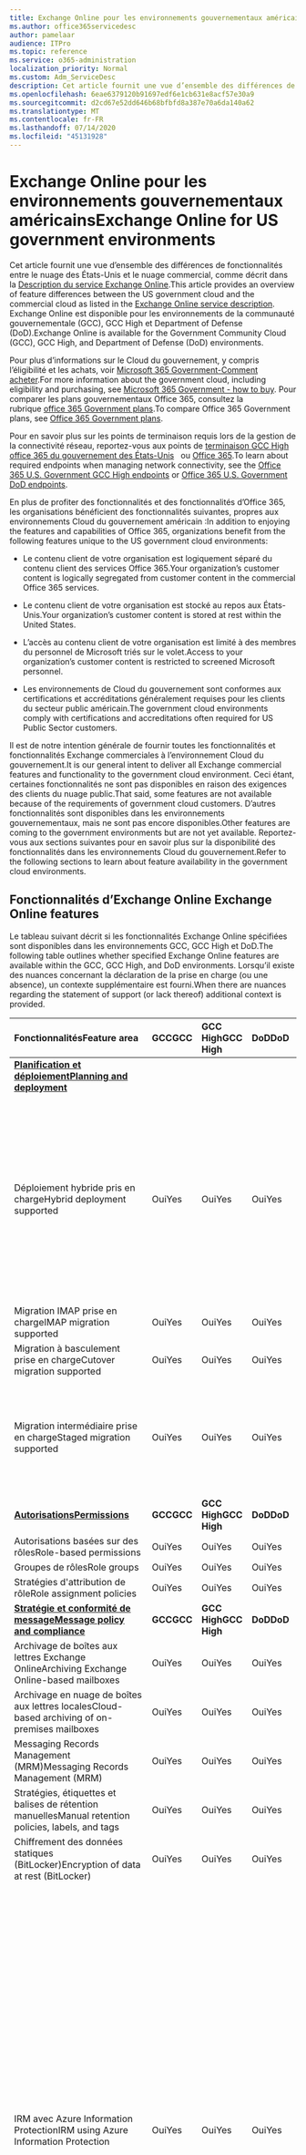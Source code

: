 ```yaml
---
title: Exchange Online pour les environnements gouvernementaux américains
ms.author: office365servicedesc
author: pamelaar
audience: ITPro
ms.topic: reference
ms.service: o365-administration
localization_priority: Normal
ms.custom: Adm_ServiceDesc
description: Cet article fournit une vue d’ensemble des différences de fonctionnalités entre le nuage des États-Unis et le nuage commercial, comme décrit dans la description du service Exchange Online.
ms.openlocfilehash: 6eae6379120b91697edf6e1cb631e8acf57e30a9
ms.sourcegitcommit: d2cd67e52dd646b68bfbfd8a387e70a6da140a62
ms.translationtype: MT
ms.contentlocale: fr-FR
ms.lasthandoff: 07/14/2020
ms.locfileid: "45131928"
---
```

# <a name="exchange-online-for-us-government-environments"></a><span data-ttu-id="dc68b-103">Exchange Online pour les environnements gouvernementaux américains</span><span class="sxs-lookup"><span data-stu-id="dc68b-103">Exchange Online for US government environments</span></span>

<span data-ttu-id="dc68b-104">Cet article fournit une vue d’ensemble des différences de fonctionnalités entre le nuage des États-Unis et le nuage commercial, comme décrit dans la [Description du service Exchange Online](https://docs.microsoft.com/office365/servicedescriptions/exchange-online-service-description/exchange-online-service-description).</span><span class="sxs-lookup"><span data-stu-id="dc68b-104">This article provides an overview of feature differences between the US government cloud and the commercial cloud as listed in the [Exchange Online service description](https://docs.microsoft.com/office365/servicedescriptions/exchange-online-service-description/exchange-online-service-description).</span></span> <span data-ttu-id="dc68b-105">Exchange Online est disponible pour les environnements de la communauté gouvernementale (GCC), GCC High et Department of Defense (DoD).</span><span class="sxs-lookup"><span data-stu-id="dc68b-105">Exchange Online is available for the Government Community Cloud (GCC), GCC High, and Department of Defense (DoD) environments.</span></span>

<span data-ttu-id="dc68b-106">Pour plus d’informations sur le Cloud du gouvernement, y compris l’éligibilité et les achats, voir [Microsoft 365 Government-Comment acheter](https://docs.microsoft.com/office365/servicedescriptions/office-365-platform-service-description/office-365-us-government/microsoft-365-government-how-to-buy).</span><span class="sxs-lookup"><span data-stu-id="dc68b-106">For more information about the government cloud, including eligibility and purchasing, see [Microsoft 365 Government - how to buy](https://docs.microsoft.com/office365/servicedescriptions/office-365-platform-service-description/office-365-us-government/microsoft-365-government-how-to-buy).</span></span> <span data-ttu-id="dc68b-107">Pour comparer les plans gouvernementaux Office 365, consultez la rubrique [office 365 Government plans](https://www.microsoft.com/microsoft-365/government/compare-office-365-government-plans?rtc=1#EligibilityRequirements).</span><span class="sxs-lookup"><span data-stu-id="dc68b-107">To compare Office 365 Government plans, see [Office 365 Government plans](https://www.microsoft.com/microsoft-365/government/compare-office-365-government-plans?rtc=1#EligibilityRequirements).</span></span>

<span data-ttu-id="dc68b-108">Pour en savoir plus sur les points de terminaison requis lors de la gestion de la connectivité réseau, reportez-vous aux points de [terminaison GCC High office 365 du gouvernement des États-Unis](https://docs.microsoft.com/office365/enterprise/office-365-u-s-government-gcc-high-endpoints#sharepoint-online-and-onedrive-for-business)   ou [Office 365](https://docs.microsoft.com/office365/enterprise/office-365-u-s-government-dod-endpoints#sharepoint-online-and-onedrive-for-business).</span><span class="sxs-lookup"><span data-stu-id="dc68b-108">To learn about required endpoints when managing network connectivity, see the [Office 365 U.S. Government GCC High endpoints](https://docs.microsoft.com/office365/enterprise/office-365-u-s-government-gcc-high-endpoints#sharepoint-online-and-onedrive-for-business) or [Office 365 U.S. Government DoD endpoints](https://docs.microsoft.com/office365/enterprise/office-365-u-s-government-dod-endpoints#sharepoint-online-and-onedrive-for-business).</span></span>

<span data-ttu-id="dc68b-109">En plus de profiter des fonctionnalités et des fonctionnalités d’Office 365, les organisations bénéficient des fonctionnalités suivantes, propres aux environnements Cloud du gouvernement américain :</span><span class="sxs-lookup"><span data-stu-id="dc68b-109">In addition to enjoying the features and capabilities of Office 365, organizations benefit from the following features unique to the US government cloud environments:</span></span>

- <span data-ttu-id="dc68b-110">Le contenu client de votre organisation est logiquement séparé du contenu client des services Office 365.</span><span class="sxs-lookup"><span data-stu-id="dc68b-110">Your organization’s customer content is logically segregated from customer content in the commercial Office 365 services.</span></span>

- <span data-ttu-id="dc68b-111">Le contenu client de votre organisation est stocké au repos aux États-Unis.</span><span class="sxs-lookup"><span data-stu-id="dc68b-111">Your organization’s customer content is stored at rest within the United States.</span></span>

- <span data-ttu-id="dc68b-112">L’accès au contenu client de votre organisation est limité à des membres du personnel de Microsoft triés sur le volet.</span><span class="sxs-lookup"><span data-stu-id="dc68b-112">Access to your organization’s customer content is restricted to screened Microsoft personnel.</span></span>

- <span data-ttu-id="dc68b-113">Les environnements de Cloud du gouvernement sont conformes aux certifications et accréditations généralement requises pour les clients du secteur public américain.</span><span class="sxs-lookup"><span data-stu-id="dc68b-113">The government cloud environments comply with certifications and accreditations often required for US Public Sector customers.</span></span>

<span data-ttu-id="dc68b-114">Il est de notre intention générale de fournir toutes les fonctionnalités et fonctionnalités Exchange commerciales à l’environnement Cloud du gouvernement.</span><span class="sxs-lookup"><span data-stu-id="dc68b-114">It is our general intent to deliver all Exchange commercial features and functionality to the government cloud environment.</span></span> <span data-ttu-id="dc68b-115">Ceci étant, certaines fonctionnalités ne sont pas disponibles en raison des exigences des clients du nuage public.</span><span class="sxs-lookup"><span data-stu-id="dc68b-115">That said, some features are not available because of the requirements of government cloud customers.</span></span> <span data-ttu-id="dc68b-116">D’autres fonctionnalités sont disponibles dans les environnements gouvernementaux, mais ne sont pas encore disponibles.</span><span class="sxs-lookup"><span data-stu-id="dc68b-116">Other features are coming to the government environments but are not yet available.</span></span> <span data-ttu-id="dc68b-117">Reportez-vous aux sections suivantes pour en savoir plus sur la disponibilité des fonctionnalités dans les environnements Cloud du gouvernement.</span><span class="sxs-lookup"><span data-stu-id="dc68b-117">Refer to the following sections to learn about feature availability in the government cloud environments.</span></span>

## <a name="exchange-online-features"></a><span data-ttu-id="dc68b-118">Fonctionnalités d’Exchange Online </span><span class="sxs-lookup"><span data-stu-id="dc68b-118">Exchange Online features</span></span>

<span data-ttu-id="dc68b-119">Le tableau suivant décrit si les fonctionnalités Exchange Online spécifiées sont disponibles dans les environnements GCC, GCC High et DoD.</span><span class="sxs-lookup"><span data-stu-id="dc68b-119">The following table outlines whether specified Exchange Online features are available within the GCC, GCC High, and DoD environments.</span></span> <span data-ttu-id="dc68b-120">Lorsqu’il existe des nuances concernant la déclaration de la prise en charge (ou une absence), un contexte supplémentaire est fourni.</span><span class="sxs-lookup"><span data-stu-id="dc68b-120">When there are nuances regarding the statement of support (or lack thereof) additional context is provided.</span></span>

|<span data-ttu-id="dc68b-121">**Fonctionnalités**</span><span class="sxs-lookup"><span data-stu-id="dc68b-121">**Feature area**</span></span>|<span data-ttu-id="dc68b-122">**GCC**</span><span class="sxs-lookup"><span data-stu-id="dc68b-122">**GCC**</span></span>|<span data-ttu-id="dc68b-123">**GCC High**</span><span class="sxs-lookup"><span data-stu-id="dc68b-123">**GCC High**</span></span>|<span data-ttu-id="dc68b-124">**DoD**</span><span class="sxs-lookup"><span data-stu-id="dc68b-124">**DoD**</span></span>|<span data-ttu-id="dc68b-125">**Considérations clés**</span><span class="sxs-lookup"><span data-stu-id="dc68b-125">**Key considerations**</span></span>|
|:-----|:-----|:-----|:-----|:-----|
|<span data-ttu-id="dc68b-126">**[Planification et déploiement](../../exchange-online-service-description/planning-and-deployment.md)**</span><span class="sxs-lookup"><span data-stu-id="dc68b-126">**[Planning and deployment](../../exchange-online-service-description/planning-and-deployment.md)**</span></span>|||||
|<span data-ttu-id="dc68b-127">Déploiement hybride pris en charge</span><span class="sxs-lookup"><span data-stu-id="dc68b-127">Hybrid deployment supported</span></span>|<span data-ttu-id="dc68b-128">Oui</span><span class="sxs-lookup"><span data-stu-id="dc68b-128">Yes</span></span>|<span data-ttu-id="dc68b-129">Oui</span><span class="sxs-lookup"><span data-stu-id="dc68b-129">Yes</span></span>|<span data-ttu-id="dc68b-130">Oui</span><span class="sxs-lookup"><span data-stu-id="dc68b-130">Yes</span></span>|<span data-ttu-id="dc68b-131">Pour la coexistence avec Exchange Server en local, Microsoft requiert l’installation d’au moins un serveur d’accès au client Exchange Server 2013 (ou Exchange Server 2016).</span><span class="sxs-lookup"><span data-stu-id="dc68b-131">For co-existence with Exchange Server on-premises, Microsoft requires installing at least one Exchange Server 2013 Client Access Server (or Exchange Server 2016.).</span></span> <span data-ttu-id="dc68b-132">Exchange Server 2010 et les versions antérieures ne sont pas pris en charge.</span><span class="sxs-lookup"><span data-stu-id="dc68b-132">Exchange Server 2010 and earlier are not supported.</span></span>|
|<span data-ttu-id="dc68b-133">Migration IMAP prise en charge</span><span class="sxs-lookup"><span data-stu-id="dc68b-133">IMAP migration supported</span></span>|<span data-ttu-id="dc68b-134">Oui</span><span class="sxs-lookup"><span data-stu-id="dc68b-134">Yes</span></span>|<span data-ttu-id="dc68b-135">Oui</span><span class="sxs-lookup"><span data-stu-id="dc68b-135">Yes</span></span>|<span data-ttu-id="dc68b-136">Oui</span><span class="sxs-lookup"><span data-stu-id="dc68b-136">Yes</span></span>||
|<span data-ttu-id="dc68b-137">Migration à basculement prise en charge</span><span class="sxs-lookup"><span data-stu-id="dc68b-137">Cutover migration supported</span></span>|<span data-ttu-id="dc68b-138">Oui</span><span class="sxs-lookup"><span data-stu-id="dc68b-138">Yes</span></span>|<span data-ttu-id="dc68b-139">Oui</span><span class="sxs-lookup"><span data-stu-id="dc68b-139">Yes</span></span>|<span data-ttu-id="dc68b-140">Oui</span><span class="sxs-lookup"><span data-stu-id="dc68b-140">Yes</span></span>||
|<span data-ttu-id="dc68b-141">Migration intermédiaire prise en charge</span><span class="sxs-lookup"><span data-stu-id="dc68b-141">Staged migration supported</span></span>|<span data-ttu-id="dc68b-142">Oui</span><span class="sxs-lookup"><span data-stu-id="dc68b-142">Yes</span></span>|<span data-ttu-id="dc68b-143">Oui</span><span class="sxs-lookup"><span data-stu-id="dc68b-143">Yes</span></span>|<span data-ttu-id="dc68b-144">Oui</span><span class="sxs-lookup"><span data-stu-id="dc68b-144">Yes</span></span>|<span data-ttu-id="dc68b-145">La migration GSuite n’est pas prise en charge pour GCC High et DoD.</span><span class="sxs-lookup"><span data-stu-id="dc68b-145">GSuite migration is not supported for GCC High and DoD.</span></span> <span data-ttu-id="dc68b-146">Pour plus d’informations, consultez <a href="https://docs.microsoft.com/exchange/mailbox-migration/perform-g-suite-migration">la rubrique effectuer une migration GSuite</a>.</span><span class="sxs-lookup"><span data-stu-id="dc68b-146">For more information, see <a href="https://docs.microsoft.com/exchange/mailbox-migration/perform-g-suite-migration">Perform a GSuite migration</a>.</span></span>|
|<span data-ttu-id="dc68b-147">**[Autorisations](../../exchange-online-service-description/permissions.md)**</span><span class="sxs-lookup"><span data-stu-id="dc68b-147">**[Permissions](../../exchange-online-service-description/permissions.md)**</span></span>|<span data-ttu-id="dc68b-148">**GCC**</span><span class="sxs-lookup"><span data-stu-id="dc68b-148">**GCC**</span></span>|<span data-ttu-id="dc68b-149">**GCC High**</span><span class="sxs-lookup"><span data-stu-id="dc68b-149">**GCC High**</span></span>|<span data-ttu-id="dc68b-150">**DoD**</span><span class="sxs-lookup"><span data-stu-id="dc68b-150">**DoD**</span></span>|<span data-ttu-id="dc68b-151">**Considérations clés**</span><span class="sxs-lookup"><span data-stu-id="dc68b-151">**Key considerations**</span></span>|
|<span data-ttu-id="dc68b-152">Autorisations basées sur des rôles</span><span class="sxs-lookup"><span data-stu-id="dc68b-152">Role-based permissions</span></span>|<span data-ttu-id="dc68b-153">Oui</span><span class="sxs-lookup"><span data-stu-id="dc68b-153">Yes</span></span>|<span data-ttu-id="dc68b-154">Oui</span><span class="sxs-lookup"><span data-stu-id="dc68b-154">Yes</span></span>|<span data-ttu-id="dc68b-155">Oui</span><span class="sxs-lookup"><span data-stu-id="dc68b-155">Yes</span></span>||
|<span data-ttu-id="dc68b-156">Groupes de rôles</span><span class="sxs-lookup"><span data-stu-id="dc68b-156">Role groups</span></span>|<span data-ttu-id="dc68b-157">Oui</span><span class="sxs-lookup"><span data-stu-id="dc68b-157">Yes</span></span>|<span data-ttu-id="dc68b-158">Oui</span><span class="sxs-lookup"><span data-stu-id="dc68b-158">Yes</span></span>|<span data-ttu-id="dc68b-159">Oui</span><span class="sxs-lookup"><span data-stu-id="dc68b-159">Yes</span></span>||
|<span data-ttu-id="dc68b-160">Stratégies d'attribution de rôle</span><span class="sxs-lookup"><span data-stu-id="dc68b-160">Role assignment policies</span></span>|<span data-ttu-id="dc68b-161">Oui</span><span class="sxs-lookup"><span data-stu-id="dc68b-161">Yes</span></span>|<span data-ttu-id="dc68b-162">Oui</span><span class="sxs-lookup"><span data-stu-id="dc68b-162">Yes</span></span>|<span data-ttu-id="dc68b-163">Oui</span><span class="sxs-lookup"><span data-stu-id="dc68b-163">Yes</span></span>||
|<span data-ttu-id="dc68b-164">**[Stratégie et conformité de message](../../exchange-online-service-description/message-policy-and-compliance.md)**</span><span class="sxs-lookup"><span data-stu-id="dc68b-164">**[Message policy and compliance](../../exchange-online-service-description/message-policy-and-compliance.md)**</span></span>|<span data-ttu-id="dc68b-165">**GCC**</span><span class="sxs-lookup"><span data-stu-id="dc68b-165">**GCC**</span></span>|<span data-ttu-id="dc68b-166">**GCC High**</span><span class="sxs-lookup"><span data-stu-id="dc68b-166">**GCC High**</span></span>|<span data-ttu-id="dc68b-167">**DoD**</span><span class="sxs-lookup"><span data-stu-id="dc68b-167">**DoD**</span></span>|<span data-ttu-id="dc68b-168">**Considérations clés**</span><span class="sxs-lookup"><span data-stu-id="dc68b-168">**Key considerations**</span></span>|
|<span data-ttu-id="dc68b-169">Archivage de boîtes aux lettres Exchange Online</span><span class="sxs-lookup"><span data-stu-id="dc68b-169">Archiving Exchange Online-based mailboxes</span></span>|<span data-ttu-id="dc68b-170">Oui</span><span class="sxs-lookup"><span data-stu-id="dc68b-170">Yes</span></span>|<span data-ttu-id="dc68b-171">Oui</span><span class="sxs-lookup"><span data-stu-id="dc68b-171">Yes</span></span>|<span data-ttu-id="dc68b-172">Oui</span><span class="sxs-lookup"><span data-stu-id="dc68b-172">Yes</span></span>||
|<span data-ttu-id="dc68b-173">Archivage en nuage de boîtes aux lettres locales</span><span class="sxs-lookup"><span data-stu-id="dc68b-173">Cloud-based archiving of on-premises mailboxes</span></span>|<span data-ttu-id="dc68b-174">Oui</span><span class="sxs-lookup"><span data-stu-id="dc68b-174">Yes</span></span>|<span data-ttu-id="dc68b-175">Oui</span><span class="sxs-lookup"><span data-stu-id="dc68b-175">Yes</span></span>|<span data-ttu-id="dc68b-176">Oui</span><span class="sxs-lookup"><span data-stu-id="dc68b-176">Yes</span></span>||
|<span data-ttu-id="dc68b-177">Messaging Records Management (MRM)</span><span class="sxs-lookup"><span data-stu-id="dc68b-177">Messaging Records Management (MRM)</span></span> |<span data-ttu-id="dc68b-178">Oui</span><span class="sxs-lookup"><span data-stu-id="dc68b-178">Yes</span></span>|<span data-ttu-id="dc68b-179">Oui</span><span class="sxs-lookup"><span data-stu-id="dc68b-179">Yes</span></span>|<span data-ttu-id="dc68b-180">Oui</span><span class="sxs-lookup"><span data-stu-id="dc68b-180">Yes</span></span>||
|<span data-ttu-id="dc68b-181">Stratégies, étiquettes et balises de rétention manuelles</span><span class="sxs-lookup"><span data-stu-id="dc68b-181">Manual retention policies, labels, and tags</span></span> |<span data-ttu-id="dc68b-182">Oui</span><span class="sxs-lookup"><span data-stu-id="dc68b-182">Yes</span></span>|<span data-ttu-id="dc68b-183">Oui</span><span class="sxs-lookup"><span data-stu-id="dc68b-183">Yes</span></span>|<span data-ttu-id="dc68b-184">Oui</span><span class="sxs-lookup"><span data-stu-id="dc68b-184">Yes</span></span>||
|<span data-ttu-id="dc68b-185">Chiffrement des données statiques (BitLocker)</span><span class="sxs-lookup"><span data-stu-id="dc68b-185">Encryption of data at rest (BitLocker)</span></span>|<span data-ttu-id="dc68b-186">Oui</span><span class="sxs-lookup"><span data-stu-id="dc68b-186">Yes</span></span>|<span data-ttu-id="dc68b-187">Oui</span><span class="sxs-lookup"><span data-stu-id="dc68b-187">Yes</span></span>|<span data-ttu-id="dc68b-188">Oui</span><span class="sxs-lookup"><span data-stu-id="dc68b-188">Yes</span></span>||
|<span data-ttu-id="dc68b-189">IRM avec Azure Information Protection</span><span class="sxs-lookup"><span data-stu-id="dc68b-189">IRM using Azure Information Protection</span></span>|<span data-ttu-id="dc68b-190">Oui</span><span class="sxs-lookup"><span data-stu-id="dc68b-190">Yes</span></span>|<span data-ttu-id="dc68b-191">Oui</span><span class="sxs-lookup"><span data-stu-id="dc68b-191">Yes</span></span>|<span data-ttu-id="dc68b-192">Oui</span><span class="sxs-lookup"><span data-stu-id="dc68b-192">Yes</span></span>|<span data-ttu-id="dc68b-193">Pour plus d’informations sur les limitations du AIP dans GCC High et DoD, voir <a href="https://docs.microsoft.com/enterprise-mobility-security/solutions/ems-aip-premium-govt-service-description">Description du service Azure information protection Premium</a>.</span><span class="sxs-lookup"><span data-stu-id="dc68b-193">For more information regarding limitations of AIP in GCC High and DoD, see <a href="https://docs.microsoft.com/enterprise-mobility-security/solutions/ems-aip-premium-govt-service-description">Azure Information Protection Premium Government Service Description</a>.</span></span><br><br><span data-ttu-id="dc68b-194">Azure information protection n’est pas inclus dans G1/F3, mais il peut être acheté en tant que module complémentaire distinct et permet d’activer les fonctionnalités de gestion des droits relatifs à l’information (IRM) prises en charge.</span><span class="sxs-lookup"><span data-stu-id="dc68b-194">Azure Information Protection is not included in G1/F3, but it can be purchased as a separate add-on and will enable the supported Information Rights Management (IRM) features.</span></span> <span data-ttu-id="dc68b-195">Certaines fonctionnalités Azure information protection nécessitent un abonnement à Office 365 ProPlus, qui n’est pas inclus dans Office 365 gouvernement G1 ou Office 365 gouvernement F3.</span><span class="sxs-lookup"><span data-stu-id="dc68b-195">Some Azure Information Protection features require a subscription to Office 365 ProPlus, which is not included with Office 365 Government G1 or Office 365 Government F3.</span></span>|
|<span data-ttu-id="dc68b-196">IRM via Windows Server AD RMS</span><span class="sxs-lookup"><span data-stu-id="dc68b-196">IRM using Windows Server AD RMS</span></span>|<span data-ttu-id="dc68b-197">Oui</span><span class="sxs-lookup"><span data-stu-id="dc68b-197">Yes</span></span>|<span data-ttu-id="dc68b-198">Oui</span><span class="sxs-lookup"><span data-stu-id="dc68b-198">Yes</span></span>|<span data-ttu-id="dc68b-199">Oui</span><span class="sxs-lookup"><span data-stu-id="dc68b-199">Yes</span></span>|<span data-ttu-id="dc68b-200">Windows Server AD RMS est un serveur local qui doit être acheté et géré séparément afin d’activer les fonctionnalités IRM prises en charge.</span><span class="sxs-lookup"><span data-stu-id="dc68b-200">Windows Server AD RMS is an on-premises server that must be purchased and managed separately to enable the supported IRM features.</span></span>|
|<span data-ttu-id="dc68b-201">Chiffrement de messages Office 365</span><span class="sxs-lookup"><span data-stu-id="dc68b-201">Office 365 Message Encryption</span></span>|<span data-ttu-id="dc68b-202">Oui</span><span class="sxs-lookup"><span data-stu-id="dc68b-202">Yes</span></span>|<span data-ttu-id="dc68b-203">Oui</span><span class="sxs-lookup"><span data-stu-id="dc68b-203">Yes</span></span>|<span data-ttu-id="dc68b-204">Oui</span><span class="sxs-lookup"><span data-stu-id="dc68b-204">Yes</span></span>|<span data-ttu-id="dc68b-205">Voir [comportement de chiffrement des messages office 365 sur les limites de la haute/DoD de GCC](#office-365-message-encryptionbehavior-across-gcc-highdod-boundary) dans cet article et les <a href="https://docs.microsoft.com/microsoft-365/compliance/ome-version-comparison?view=o365-worldwide#unique-characteristics-of-office-365-message-encryption-in-a-gcc-high-deployment">caractéristiques du chiffrement de messages Office 365 dans un déploiement de GCC High</a>, qui documentent le chiffrement des messages Office 365 lors de l’envoi de messages entre les utilisateurs de GCC High/DOD et non GCC High/DoD.</span><span class="sxs-lookup"><span data-stu-id="dc68b-205">See [Office 365 Message Encryption behavior across GCC High/DoD boundary](#office-365-message-encryptionbehavior-across-gcc-highdod-boundary) in this article and <a href="https://docs.microsoft.com/microsoft-365/compliance/ome-version-comparison?view=o365-worldwide#unique-characteristics-of-office-365-message-encryption-in-a-gcc-high-deployment">Unique characteristics of Office 365 Message Encryption in a GCC High deployment</a>, which document behavioral nuances of Office 365 Message Encryption when sending messages between GCC High/DoD and non GCC High/DoD users.</span></span>|
|<span data-ttu-id="dc68b-206">Clé client</span><span class="sxs-lookup"><span data-stu-id="dc68b-206">Customer Key</span></span>|<span data-ttu-id="dc68b-207">Oui</span><span class="sxs-lookup"><span data-stu-id="dc68b-207">Yes</span></span>|<span data-ttu-id="dc68b-208">Oui</span><span class="sxs-lookup"><span data-stu-id="dc68b-208">Yes</span></span>|<span data-ttu-id="dc68b-209">Oui</span><span class="sxs-lookup"><span data-stu-id="dc68b-209">Yes</span></span>|<span data-ttu-id="dc68b-210">Nécessite un plan de service G5.</span><span class="sxs-lookup"><span data-stu-id="dc68b-210">Requires G5 service plan.</span></span>|
|<span data-ttu-id="dc68b-211">S/MIME</span><span class="sxs-lookup"><span data-stu-id="dc68b-211">S/MIME</span></span>|<span data-ttu-id="dc68b-212">Oui</span><span class="sxs-lookup"><span data-stu-id="dc68b-212">Yes</span></span>|<span data-ttu-id="dc68b-213">Oui</span><span class="sxs-lookup"><span data-stu-id="dc68b-213">Yes</span></span>|<span data-ttu-id="dc68b-214">Oui</span><span class="sxs-lookup"><span data-stu-id="dc68b-214">Yes</span></span>||
|<span data-ttu-id="dc68b-215">Conservation inaltérable et conservation pour litige</span><span class="sxs-lookup"><span data-stu-id="dc68b-215">In-Place Hold and Litigation Hold</span></span>|<span data-ttu-id="dc68b-216">Oui</span><span class="sxs-lookup"><span data-stu-id="dc68b-216">Yes</span></span>|<span data-ttu-id="dc68b-217">Oui</span><span class="sxs-lookup"><span data-stu-id="dc68b-217">Yes</span></span>|<span data-ttu-id="dc68b-218">Oui</span><span class="sxs-lookup"><span data-stu-id="dc68b-218">Yes</span></span>|<span data-ttu-id="dc68b-219">Nécessite un plan de service G3 ou G5.</span><span class="sxs-lookup"><span data-stu-id="dc68b-219">Requires G3 or G5 service plan.</span></span>|
|<span data-ttu-id="dc68b-220">Découverte électronique locale</span><span class="sxs-lookup"><span data-stu-id="dc68b-220">In-Place eDiscovery</span></span>|<span data-ttu-id="dc68b-221">Oui</span><span class="sxs-lookup"><span data-stu-id="dc68b-221">Yes</span></span>|<span data-ttu-id="dc68b-222">Oui</span><span class="sxs-lookup"><span data-stu-id="dc68b-222">Yes</span></span>|<span data-ttu-id="dc68b-223">Oui</span><span class="sxs-lookup"><span data-stu-id="dc68b-223">Yes</span></span>||
|<span data-ttu-id="dc68b-224">Règles de flux de messagerie</span><span class="sxs-lookup"><span data-stu-id="dc68b-224">Mail flow rules</span></span>|<span data-ttu-id="dc68b-225">Oui</span><span class="sxs-lookup"><span data-stu-id="dc68b-225">Yes</span></span>|<span data-ttu-id="dc68b-226">Oui</span><span class="sxs-lookup"><span data-stu-id="dc68b-226">Yes</span></span>|<span data-ttu-id="dc68b-227">Oui</span><span class="sxs-lookup"><span data-stu-id="dc68b-227">Yes</span></span>||
|<span data-ttu-id="dc68b-228">Protection contre la perte de données</span><span class="sxs-lookup"><span data-stu-id="dc68b-228">Data loss prevention</span></span>|<span data-ttu-id="dc68b-229">Oui</span><span class="sxs-lookup"><span data-stu-id="dc68b-229">Yes</span></span>|<span data-ttu-id="dc68b-230">Oui</span><span class="sxs-lookup"><span data-stu-id="dc68b-230">Yes</span></span>|<span data-ttu-id="dc68b-231">Oui</span><span class="sxs-lookup"><span data-stu-id="dc68b-231">Yes</span></span>|<span data-ttu-id="dc68b-232">Nécessite un plan de service G3 ou G5.</span><span class="sxs-lookup"><span data-stu-id="dc68b-232">Requires G3 or G5 service plan.</span></span>|
|<span data-ttu-id="dc68b-233">Journalisation</span><span class="sxs-lookup"><span data-stu-id="dc68b-233">Journaling</span></span>|<span data-ttu-id="dc68b-234">Oui</span><span class="sxs-lookup"><span data-stu-id="dc68b-234">Yes</span></span>|<span data-ttu-id="dc68b-235">Oui</span><span class="sxs-lookup"><span data-stu-id="dc68b-235">Yes</span></span>|<span data-ttu-id="dc68b-236">Oui</span><span class="sxs-lookup"><span data-stu-id="dc68b-236">Yes</span></span>||
|<span data-ttu-id="dc68b-237">**[Protection contre le courrier indésirable et les programmes malveillants](../../exchange-online-service-description/anti-spam-and-anti-malware-protection.md)**</span><span class="sxs-lookup"><span data-stu-id="dc68b-237">**[Anti-spam and anti-malware protection](../../exchange-online-service-description/anti-spam-and-anti-malware-protection.md)**</span></span>|<span data-ttu-id="dc68b-238">**GCC**</span><span class="sxs-lookup"><span data-stu-id="dc68b-238">**GCC**</span></span>|<span data-ttu-id="dc68b-239">**GCC High**</span><span class="sxs-lookup"><span data-stu-id="dc68b-239">**GCC High**</span></span>|<span data-ttu-id="dc68b-240">**DoD**</span><span class="sxs-lookup"><span data-stu-id="dc68b-240">**DoD**</span></span>|<span data-ttu-id="dc68b-241">**Considérations clés**</span><span class="sxs-lookup"><span data-stu-id="dc68b-241">**Key considerations**</span></span>|
|<span data-ttu-id="dc68b-242">Protection anti-courrier indésirable intégrée</span><span class="sxs-lookup"><span data-stu-id="dc68b-242">Built-in anti-spam protection</span></span>|<span data-ttu-id="dc68b-243">Oui</span><span class="sxs-lookup"><span data-stu-id="dc68b-243">Yes</span></span>|<span data-ttu-id="dc68b-244">Oui</span><span class="sxs-lookup"><span data-stu-id="dc68b-244">Yes</span></span>|<span data-ttu-id="dc68b-245">Oui</span><span class="sxs-lookup"><span data-stu-id="dc68b-245">Yes</span></span>||
|<span data-ttu-id="dc68b-246">Customize anti-spam policies</span><span class="sxs-lookup"><span data-stu-id="dc68b-246">Customize anti-spam policies</span></span>|<span data-ttu-id="dc68b-247">Oui</span><span class="sxs-lookup"><span data-stu-id="dc68b-247">Yes</span></span>|<span data-ttu-id="dc68b-248">Oui</span><span class="sxs-lookup"><span data-stu-id="dc68b-248">Yes</span></span>|<span data-ttu-id="dc68b-249">Oui</span><span class="sxs-lookup"><span data-stu-id="dc68b-249">Yes</span></span>||
|<span data-ttu-id="dc68b-250">Protection anti-programme malveillant intégrée</span><span class="sxs-lookup"><span data-stu-id="dc68b-250">Built-in anti-malware protection</span></span>|<span data-ttu-id="dc68b-251">Oui</span><span class="sxs-lookup"><span data-stu-id="dc68b-251">Yes</span></span>|<span data-ttu-id="dc68b-252">Oui</span><span class="sxs-lookup"><span data-stu-id="dc68b-252">Yes</span></span>|<span data-ttu-id="dc68b-253">Oui</span><span class="sxs-lookup"><span data-stu-id="dc68b-253">Yes</span></span>||
|<span data-ttu-id="dc68b-254">Customize anti-malware policies</span><span class="sxs-lookup"><span data-stu-id="dc68b-254">Customize anti-malware policies</span></span>|<span data-ttu-id="dc68b-255">Oui</span><span class="sxs-lookup"><span data-stu-id="dc68b-255">Yes</span></span>|<span data-ttu-id="dc68b-256">Oui</span><span class="sxs-lookup"><span data-stu-id="dc68b-256">Yes</span></span>|<span data-ttu-id="dc68b-257">Oui</span><span class="sxs-lookup"><span data-stu-id="dc68b-257">Yes</span></span>||
|<span data-ttu-id="dc68b-258">Quarantaine - gestion par l'administrateur</span><span class="sxs-lookup"><span data-stu-id="dc68b-258">Quarantine - administrator management</span></span>|<span data-ttu-id="dc68b-259">Oui</span><span class="sxs-lookup"><span data-stu-id="dc68b-259">Yes</span></span>|<span data-ttu-id="dc68b-260">Oui</span><span class="sxs-lookup"><span data-stu-id="dc68b-260">Yes</span></span>|<span data-ttu-id="dc68b-261">Oui</span><span class="sxs-lookup"><span data-stu-id="dc68b-261">Yes</span></span>||
|<span data-ttu-id="dc68b-262">Quarantaine - autogestion par l'utilisateur final</span><span class="sxs-lookup"><span data-stu-id="dc68b-262">Quarantine - end-user self-management</span></span>|<span data-ttu-id="dc68b-263">Oui</span><span class="sxs-lookup"><span data-stu-id="dc68b-263">Yes</span></span>|<span data-ttu-id="dc68b-264">Oui</span><span class="sxs-lookup"><span data-stu-id="dc68b-264">Yes</span></span>|<span data-ttu-id="dc68b-265">Oui</span><span class="sxs-lookup"><span data-stu-id="dc68b-265">Yes</span></span>||
|<span data-ttu-id="dc68b-266">Protection avancée contre les menaces</span><span class="sxs-lookup"><span data-stu-id="dc68b-266">Advanced Threat Protection</span></span>|<span data-ttu-id="dc68b-267">Oui</span><span class="sxs-lookup"><span data-stu-id="dc68b-267">Yes</span></span>|<span data-ttu-id="dc68b-268">Oui</span><span class="sxs-lookup"><span data-stu-id="dc68b-268">Yes</span></span>|<span data-ttu-id="dc68b-269">Oui</span><span class="sxs-lookup"><span data-stu-id="dc68b-269">Yes</span></span>|<span data-ttu-id="dc68b-270">Nécessite un plan de service G5 (ou un achat de module complémentaire).</span><span class="sxs-lookup"><span data-stu-id="dc68b-270">Requires G5 Service plan (or purchase of add-on).</span></span><br><br><span data-ttu-id="dc68b-271">La protection anti-hameçonnage pour l’emprunt d’identité d’utilisateur et de domaine et l’aide à l’usurpation n’est pas encore disponible dans GCC High et DoD.</span><span class="sxs-lookup"><span data-stu-id="dc68b-271">Anti-phishing for user and domain impersonation and spoof intelligence are not yet available in GCC High and DoD.</span></span>|
|<span data-ttu-id="dc68b-272">**[Flux de messagerie](../../exchange-online-service-description/mail-flow.md)**</span><span class="sxs-lookup"><span data-stu-id="dc68b-272">**[Mail flow](../../exchange-online-service-description/mail-flow.md)**</span></span>|<span data-ttu-id="dc68b-273">**GCC**</span><span class="sxs-lookup"><span data-stu-id="dc68b-273">**GCC**</span></span>|<span data-ttu-id="dc68b-274">**GCC High**</span><span class="sxs-lookup"><span data-stu-id="dc68b-274">**GCC High**</span></span>|<span data-ttu-id="dc68b-275">**DoD**</span><span class="sxs-lookup"><span data-stu-id="dc68b-275">**DoD**</span></span>|<span data-ttu-id="dc68b-276">**Considérations clés**</span><span class="sxs-lookup"><span data-stu-id="dc68b-276">**Key considerations**</span></span>|
|<span data-ttu-id="dc68b-277">Routage personnalisé du courrier sortant</span><span class="sxs-lookup"><span data-stu-id="dc68b-277">Custom routing of outbound mail</span></span>|<span data-ttu-id="dc68b-278">Oui</span><span class="sxs-lookup"><span data-stu-id="dc68b-278">Yes</span></span>|<span data-ttu-id="dc68b-279">Oui</span><span class="sxs-lookup"><span data-stu-id="dc68b-279">Yes</span></span>|<span data-ttu-id="dc68b-280">Oui</span><span class="sxs-lookup"><span data-stu-id="dc68b-280">Yes</span></span>||
|<span data-ttu-id="dc68b-281">Secure messaging with a trusted partner</span><span class="sxs-lookup"><span data-stu-id="dc68b-281">Secure messaging with a trusted partner</span></span>|<span data-ttu-id="dc68b-282">Oui</span><span class="sxs-lookup"><span data-stu-id="dc68b-282">Yes</span></span>|<span data-ttu-id="dc68b-283">Oui</span><span class="sxs-lookup"><span data-stu-id="dc68b-283">Yes</span></span>|<span data-ttu-id="dc68b-284">Oui</span><span class="sxs-lookup"><span data-stu-id="dc68b-284">Yes</span></span>||
|<span data-ttu-id="dc68b-285">Conditional mail routing</span><span class="sxs-lookup"><span data-stu-id="dc68b-285">Conditional mail routing</span></span>|<span data-ttu-id="dc68b-286">Oui</span><span class="sxs-lookup"><span data-stu-id="dc68b-286">Yes</span></span>|<span data-ttu-id="dc68b-287">Oui</span><span class="sxs-lookup"><span data-stu-id="dc68b-287">Yes</span></span>|<span data-ttu-id="dc68b-288">Oui</span><span class="sxs-lookup"><span data-stu-id="dc68b-288">Yes</span></span>||
|<span data-ttu-id="dc68b-289">Ajout d’un partenaire à une liste sécurisée entrante</span><span class="sxs-lookup"><span data-stu-id="dc68b-289">Adding a partner to an inbound safe list</span></span>|<span data-ttu-id="dc68b-290">Oui</span><span class="sxs-lookup"><span data-stu-id="dc68b-290">Yes</span></span>|<span data-ttu-id="dc68b-291">Oui</span><span class="sxs-lookup"><span data-stu-id="dc68b-291">Yes</span></span>|<span data-ttu-id="dc68b-292">Oui</span><span class="sxs-lookup"><span data-stu-id="dc68b-292">Yes</span></span>||
|<span data-ttu-id="dc68b-293">Routage de messagerie hybride</span><span class="sxs-lookup"><span data-stu-id="dc68b-293">Hybrid email routing</span></span>|<span data-ttu-id="dc68b-294">Oui</span><span class="sxs-lookup"><span data-stu-id="dc68b-294">Yes</span></span>|<span data-ttu-id="dc68b-295">Oui</span><span class="sxs-lookup"><span data-stu-id="dc68b-295">Yes</span></span>|<span data-ttu-id="dc68b-296">Oui</span><span class="sxs-lookup"><span data-stu-id="dc68b-296">Yes</span></span>||
|<span data-ttu-id="dc68b-297">**[Destinataires](../../exchange-online-service-description/recipients.md)**</span><span class="sxs-lookup"><span data-stu-id="dc68b-297">**[Recipients](../../exchange-online-service-description/recipients.md)**</span></span>|<span data-ttu-id="dc68b-298">**GCC**</span><span class="sxs-lookup"><span data-stu-id="dc68b-298">**GCC**</span></span>|<span data-ttu-id="dc68b-299">**GCC High**</span><span class="sxs-lookup"><span data-stu-id="dc68b-299">**GCC High**</span></span>|<span data-ttu-id="dc68b-300">**DoD**</span><span class="sxs-lookup"><span data-stu-id="dc68b-300">**DoD**</span></span>|<span data-ttu-id="dc68b-301">**Considérations clés**</span><span class="sxs-lookup"><span data-stu-id="dc68b-301">**Key considerations**</span></span>|
|<span data-ttu-id="dc68b-302">Alertes de capacité</span><span class="sxs-lookup"><span data-stu-id="dc68b-302">Capacity alerts</span></span>|<span data-ttu-id="dc68b-303">Oui</span><span class="sxs-lookup"><span data-stu-id="dc68b-303">Yes</span></span>|<span data-ttu-id="dc68b-304">Oui</span><span class="sxs-lookup"><span data-stu-id="dc68b-304">Yes</span></span>|<span data-ttu-id="dc68b-305">Oui</span><span class="sxs-lookup"><span data-stu-id="dc68b-305">Yes</span></span>||
|<span data-ttu-id="dc68b-306">Courrier non trié</span><span class="sxs-lookup"><span data-stu-id="dc68b-306">Clutter</span></span>|<span data-ttu-id="dc68b-307">Oui</span><span class="sxs-lookup"><span data-stu-id="dc68b-307">Yes</span></span>|<span data-ttu-id="dc68b-308">Oui</span><span class="sxs-lookup"><span data-stu-id="dc68b-308">Yes</span></span>|<span data-ttu-id="dc68b-309">Oui</span><span class="sxs-lookup"><span data-stu-id="dc68b-309">Yes</span></span>||
|<span data-ttu-id="dc68b-310">MailTips</span><span class="sxs-lookup"><span data-stu-id="dc68b-310">MailTips</span></span>|<span data-ttu-id="dc68b-311">Oui</span><span class="sxs-lookup"><span data-stu-id="dc68b-311">Yes</span></span>|<span data-ttu-id="dc68b-312">Oui</span><span class="sxs-lookup"><span data-stu-id="dc68b-312">Yes</span></span>|<span data-ttu-id="dc68b-313">Oui</span><span class="sxs-lookup"><span data-stu-id="dc68b-313">Yes</span></span>||
|<span data-ttu-id="dc68b-314">Accès délégué</span><span class="sxs-lookup"><span data-stu-id="dc68b-314">Delegate access</span></span>|<span data-ttu-id="dc68b-315">Oui</span><span class="sxs-lookup"><span data-stu-id="dc68b-315">Yes</span></span>|<span data-ttu-id="dc68b-316">Oui</span><span class="sxs-lookup"><span data-stu-id="dc68b-316">Yes</span></span>|<span data-ttu-id="dc68b-317">Oui</span><span class="sxs-lookup"><span data-stu-id="dc68b-317">Yes</span></span>||
|<span data-ttu-id="dc68b-318">Règles de la boîte de réception</span><span class="sxs-lookup"><span data-stu-id="dc68b-318">Inbox rules</span></span>|<span data-ttu-id="dc68b-319">Oui</span><span class="sxs-lookup"><span data-stu-id="dc68b-319">Yes</span></span>|<span data-ttu-id="dc68b-320">Oui</span><span class="sxs-lookup"><span data-stu-id="dc68b-320">Yes</span></span>|<span data-ttu-id="dc68b-321">Oui</span><span class="sxs-lookup"><span data-stu-id="dc68b-321">Yes</span></span>||
|<span data-ttu-id="dc68b-322">Comptes connectés</span><span class="sxs-lookup"><span data-stu-id="dc68b-322">Connected accounts</span></span>|<span data-ttu-id="dc68b-323">Oui</span><span class="sxs-lookup"><span data-stu-id="dc68b-323">Yes</span></span>|<span data-ttu-id="dc68b-324">Non</span><span class="sxs-lookup"><span data-stu-id="dc68b-324">No</span></span>|<span data-ttu-id="dc68b-325">Non</span><span class="sxs-lookup"><span data-stu-id="dc68b-325">No</span></span>|<span data-ttu-id="dc68b-326">Cette fonctionnalité n’est pas prise en charge dans GCC High ou DoD en raison de restrictions sur les connexions sortantes vers des services tiers.</span><span class="sxs-lookup"><span data-stu-id="dc68b-326">This feature is not supported in GCC High or DoD due to restrictions on outbound connections to third-party services.</span></span> <span data-ttu-id="dc68b-327">Pour plus d’informations sur les fonctionnalités affectées, consultez la rubrique [Connectivity with tiers services](#connectivity-with-third-party-services) dans cet article.</span><span class="sxs-lookup"><span data-stu-id="dc68b-327">For more information about features impacted, see [Connectivity with third-party services](#connectivity-with-third-party-services) in this article.</span></span>|
|<span data-ttu-id="dc68b-328">Boîtes aux lettres inactives</span><span class="sxs-lookup"><span data-stu-id="dc68b-328">Inactive mailboxes</span></span>|<span data-ttu-id="dc68b-329">Oui</span><span class="sxs-lookup"><span data-stu-id="dc68b-329">Yes</span></span>|<span data-ttu-id="dc68b-330">Oui</span><span class="sxs-lookup"><span data-stu-id="dc68b-330">Yes</span></span>|<span data-ttu-id="dc68b-331">Oui</span><span class="sxs-lookup"><span data-stu-id="dc68b-331">Yes</span></span>|<span data-ttu-id="dc68b-332">Nécessite un plan de service G3 ou G5.</span><span class="sxs-lookup"><span data-stu-id="dc68b-332">Requires G3 or G5 service plan.</span></span>|
|<span data-ttu-id="dc68b-333">Carnet d'adresses en mode hors connexion</span><span class="sxs-lookup"><span data-stu-id="dc68b-333">Offline address book</span></span>|<span data-ttu-id="dc68b-334">Oui</span><span class="sxs-lookup"><span data-stu-id="dc68b-334">Yes</span></span>|<span data-ttu-id="dc68b-335">Oui</span><span class="sxs-lookup"><span data-stu-id="dc68b-335">Yes</span></span>|<span data-ttu-id="dc68b-336">Oui</span><span class="sxs-lookup"><span data-stu-id="dc68b-336">Yes</span></span>||
|<span data-ttu-id="dc68b-337">Stratégies de carnet d’adresses</span><span class="sxs-lookup"><span data-stu-id="dc68b-337">Address book policies</span></span>|<span data-ttu-id="dc68b-338">Oui</span><span class="sxs-lookup"><span data-stu-id="dc68b-338">Yes</span></span>|<span data-ttu-id="dc68b-339">Oui</span><span class="sxs-lookup"><span data-stu-id="dc68b-339">Yes</span></span>|<span data-ttu-id="dc68b-340">Oui</span><span class="sxs-lookup"><span data-stu-id="dc68b-340">Yes</span></span>||
|<span data-ttu-id="dc68b-341">Carnet d'adresses hiérarchique</span><span class="sxs-lookup"><span data-stu-id="dc68b-341">Hierarchical address book</span></span>|<span data-ttu-id="dc68b-342">Oui</span><span class="sxs-lookup"><span data-stu-id="dc68b-342">Yes</span></span>|<span data-ttu-id="dc68b-343">Oui</span><span class="sxs-lookup"><span data-stu-id="dc68b-343">Yes</span></span>|<span data-ttu-id="dc68b-344">Oui</span><span class="sxs-lookup"><span data-stu-id="dc68b-344">Yes</span></span>||
|<span data-ttu-id="dc68b-345">Listes d’adresses et liste d’adresses globale</span><span class="sxs-lookup"><span data-stu-id="dc68b-345">Address lists and global address list</span></span>|<span data-ttu-id="dc68b-346">Oui</span><span class="sxs-lookup"><span data-stu-id="dc68b-346">Yes</span></span>|<span data-ttu-id="dc68b-347">Oui</span><span class="sxs-lookup"><span data-stu-id="dc68b-347">Yes</span></span>|<span data-ttu-id="dc68b-348">Oui</span><span class="sxs-lookup"><span data-stu-id="dc68b-348">Yes</span></span>||
|<span data-ttu-id="dc68b-349">Groupes Office 365</span><span class="sxs-lookup"><span data-stu-id="dc68b-349">Office 365 Groups</span></span>|<span data-ttu-id="dc68b-350">Oui</span><span class="sxs-lookup"><span data-stu-id="dc68b-350">Yes</span></span>|<span data-ttu-id="dc68b-351">Oui</span><span class="sxs-lookup"><span data-stu-id="dc68b-351">Yes</span></span>|<span data-ttu-id="dc68b-352">Oui</span><span class="sxs-lookup"><span data-stu-id="dc68b-352">Yes</span></span>|<span data-ttu-id="dc68b-353">L’accès invité aux groupes Office 365 n’est pas pris en charge dans les environnements GCC High et DoD.</span><span class="sxs-lookup"><span data-stu-id="dc68b-353">Guest access to Office 365 groups is not supported in GCC High and DoD environments.</span></span> <span data-ttu-id="dc68b-354">Pour plus d’informations, consultez la rubrique <a href="https://docs.microsoft.com/azure/azure-government/documentation-government-services-securityandidentity">Azure Governance Security + Identity</a>.</span><span class="sxs-lookup"><span data-stu-id="dc68b-354">For more information, see <a href="https://docs.microsoft.com/azure/azure-government/documentation-government-services-securityandidentity">Azure Government Security + Identity</a>.</span></span>|
|<span data-ttu-id="dc68b-355">Groupes de distribution</span><span class="sxs-lookup"><span data-stu-id="dc68b-355">Distribution Groups</span></span>|<span data-ttu-id="dc68b-356">Oui</span><span class="sxs-lookup"><span data-stu-id="dc68b-356">Yes</span></span>|<span data-ttu-id="dc68b-357">Oui</span><span class="sxs-lookup"><span data-stu-id="dc68b-357">Yes</span></span>|<span data-ttu-id="dc68b-358">Oui</span><span class="sxs-lookup"><span data-stu-id="dc68b-358">Yes</span></span>||
|<span data-ttu-id="dc68b-359">Contacts externes (globaux)</span><span class="sxs-lookup"><span data-stu-id="dc68b-359">External contacts (global)</span></span>|<span data-ttu-id="dc68b-360">Oui</span><span class="sxs-lookup"><span data-stu-id="dc68b-360">Yes</span></span>|<span data-ttu-id="dc68b-361">Oui</span><span class="sxs-lookup"><span data-stu-id="dc68b-361">Yes</span></span>|<span data-ttu-id="dc68b-362">Oui</span><span class="sxs-lookup"><span data-stu-id="dc68b-362">Yes</span></span>|<span data-ttu-id="dc68b-363">Soumis aux limitations de collaboration de relation d’organisation dans les environnements GCC High et DoD.</span><span class="sxs-lookup"><span data-stu-id="dc68b-363">Subject to org-relationship collaboration limitations in GCC High and DoD environments.</span></span> |
|<span data-ttu-id="dc68b-364">Liaison de contacts avec les réseaux sociaux</span><span class="sxs-lookup"><span data-stu-id="dc68b-364">Contact linking with social networks</span></span>|<span data-ttu-id="dc68b-365">Oui</span><span class="sxs-lookup"><span data-stu-id="dc68b-365">Yes</span></span>|<span data-ttu-id="dc68b-366">Non</span><span class="sxs-lookup"><span data-stu-id="dc68b-366">No</span></span>|<span data-ttu-id="dc68b-367">Non</span><span class="sxs-lookup"><span data-stu-id="dc68b-367">No</span></span>|<span data-ttu-id="dc68b-368">Cette fonctionnalité n’est pas prise en charge dans GCC High ou DoD.</span><span class="sxs-lookup"><span data-stu-id="dc68b-368">This feature is not supported in GCC High or DoD.</span></span>|
|<span data-ttu-id="dc68b-369">Boîtes aux lettres de ressources</span><span class="sxs-lookup"><span data-stu-id="dc68b-369">Resource mailboxes</span></span>|<span data-ttu-id="dc68b-370">Oui</span><span class="sxs-lookup"><span data-stu-id="dc68b-370">Yes</span></span>|<span data-ttu-id="dc68b-371">Oui</span><span class="sxs-lookup"><span data-stu-id="dc68b-371">Yes</span></span>|<span data-ttu-id="dc68b-372">Oui</span><span class="sxs-lookup"><span data-stu-id="dc68b-372">Yes</span></span>||
|<span data-ttu-id="dc68b-373">Gestion des salles de conférence</span><span class="sxs-lookup"><span data-stu-id="dc68b-373">Conference room management</span></span>|<span data-ttu-id="dc68b-374">Oui</span><span class="sxs-lookup"><span data-stu-id="dc68b-374">Yes</span></span>|<span data-ttu-id="dc68b-375">Oui</span><span class="sxs-lookup"><span data-stu-id="dc68b-375">Yes</span></span>|<span data-ttu-id="dc68b-376">Oui</span><span class="sxs-lookup"><span data-stu-id="dc68b-376">Yes</span></span>||
|<span data-ttu-id="dc68b-377">Réponses d’absence du Bureau</span><span class="sxs-lookup"><span data-stu-id="dc68b-377">Out-of-office replies</span></span>|<span data-ttu-id="dc68b-378">Oui</span><span class="sxs-lookup"><span data-stu-id="dc68b-378">Yes</span></span>|<span data-ttu-id="dc68b-379">Oui</span><span class="sxs-lookup"><span data-stu-id="dc68b-379">Yes</span></span>|<span data-ttu-id="dc68b-380">Oui</span><span class="sxs-lookup"><span data-stu-id="dc68b-380">Yes</span></span>||
|<span data-ttu-id="dc68b-381">Partage de calendriers Internet</span><span class="sxs-lookup"><span data-stu-id="dc68b-381">Internet Calendar sharing</span></span>|<span data-ttu-id="dc68b-382">Oui</span><span class="sxs-lookup"><span data-stu-id="dc68b-382">Yes</span></span>|<span data-ttu-id="dc68b-383">Non</span><span class="sxs-lookup"><span data-stu-id="dc68b-383">No</span></span>|<span data-ttu-id="dc68b-384">Non</span><span class="sxs-lookup"><span data-stu-id="dc68b-384">No</span></span>|<span data-ttu-id="dc68b-385">Dans GCC High, le partage/la publication de calendrier Internet fonctionne pour la connexion entrante aux calendriers partagés par les utilisateurs de GCC High, mais pas pour les utilisateurs très élevés qui se connectent à un calendrier partagé en dehors de GCC High.</span><span class="sxs-lookup"><span data-stu-id="dc68b-385">In GCC High, Internet Calendar publishing/sharing works for inbound connection to calendars shared by GCC High users, but not for GCC High users connecting outbound to a shared calendar outside of GCC High.</span></span><br><br><span data-ttu-id="dc68b-386">En DoD, le partage de calendrier Internet n’est pas pris en charge en raison de la condition requise pour la liste des connexions entrantes/sortantes autorisées dans cet environnement.</span><span class="sxs-lookup"><span data-stu-id="dc68b-386">In DoD–Internet Calendar sharing is not supported due to the requirement for inbound/outbound connection allow listing in that environment.</span></span>|
|<span data-ttu-id="dc68b-387">**[Fonctions de rapport et outils de dépannage](../../exchange-online-service-description/reporting-features-and-troubleshooting-tools.md)**</span><span class="sxs-lookup"><span data-stu-id="dc68b-387">**[Reporting features and troubleshooting tools](../../exchange-online-service-description/reporting-features-and-troubleshooting-tools.md)**</span></span>|<span data-ttu-id="dc68b-388">**GCC**</span><span class="sxs-lookup"><span data-stu-id="dc68b-388">**GCC**</span></span>|<span data-ttu-id="dc68b-389">**GCC High**</span><span class="sxs-lookup"><span data-stu-id="dc68b-389">**GCC High**</span></span>|<span data-ttu-id="dc68b-390">**DoD**</span><span class="sxs-lookup"><span data-stu-id="dc68b-390">**DoD**</span></span>|<span data-ttu-id="dc68b-391">**Considérations clés**</span><span class="sxs-lookup"><span data-stu-id="dc68b-391">**Key considerations**</span></span>|
|<span data-ttu-id="dc68b-392">Rapports du centre d’administration Microsoft 365</span><span class="sxs-lookup"><span data-stu-id="dc68b-392">Microsoft 365 admin center reports</span></span>|<span data-ttu-id="dc68b-393">Oui</span><span class="sxs-lookup"><span data-stu-id="dc68b-393">Yes</span></span>|<span data-ttu-id="dc68b-394">Oui</span><span class="sxs-lookup"><span data-stu-id="dc68b-394">Yes</span></span>|<span data-ttu-id="dc68b-395">Non</span><span class="sxs-lookup"><span data-stu-id="dc68b-395">No</span></span>|<span data-ttu-id="dc68b-396">Rapports non disponibles pour DoD.</span><span class="sxs-lookup"><span data-stu-id="dc68b-396">Reports not available for DoD.</span></span> <span data-ttu-id="dc68b-397">Reportez-vous à la section fonctionnalités de la <a href="https://docs.microsoft.com/office365/servicedescriptions/office-365-platform-service-description/office-365-us-government/office-365-us-government#platform-features">plateforme</a> de la description du service Office 365 pour le gouvernement américain pour les mises à jour/disponibilité actuelle.</span><span class="sxs-lookup"><span data-stu-id="dc68b-397">Refer to the <a href="https://docs.microsoft.com/office365/servicedescriptions/office-365-platform-service-description/office-365-us-government/office-365-us-government#platform-features">platform features</a> section of the Office 365 US Government service description for updates/current availability.</span></span>|
|<span data-ttu-id="dc68b-398">Rapports de services Web</span><span class="sxs-lookup"><span data-stu-id="dc68b-398">Web Services reports</span></span>|<span data-ttu-id="dc68b-399">Oui</span><span class="sxs-lookup"><span data-stu-id="dc68b-399">Yes</span></span>|<span data-ttu-id="dc68b-400">Oui</span><span class="sxs-lookup"><span data-stu-id="dc68b-400">Yes</span></span>|<span data-ttu-id="dc68b-401">Non</span><span class="sxs-lookup"><span data-stu-id="dc68b-401">No</span></span>|<span data-ttu-id="dc68b-402">Rapports non disponibles pour DoD.</span><span class="sxs-lookup"><span data-stu-id="dc68b-402">Reports not available for DoD.</span></span> <span data-ttu-id="dc68b-403">Reportez-vous à la section fonctionnalités de la <a href="https://docs.microsoft.com/office365/servicedescriptions/office-365-platform-service-description/office-365-us-government/office-365-us-government#platform-features">plateforme</a> de la description du service Office 365 pour le gouvernement américain pour les mises à jour/disponibilité actuelle.</span><span class="sxs-lookup"><span data-stu-id="dc68b-403">Refer to the <a href="https://docs.microsoft.com/office365/servicedescriptions/office-365-platform-service-description/office-365-us-government/office-365-us-government#platform-features">platform features</a> section of the Office 365 US Government service description for updates/current availability.</span></span>|
|<span data-ttu-id="dc68b-404">Message trace</span><span class="sxs-lookup"><span data-stu-id="dc68b-404">Message trace</span></span>|<span data-ttu-id="dc68b-405">Oui</span><span class="sxs-lookup"><span data-stu-id="dc68b-405">Yes</span></span>|<span data-ttu-id="dc68b-406">Oui</span><span class="sxs-lookup"><span data-stu-id="dc68b-406">Yes</span></span>|<span data-ttu-id="dc68b-407">Oui</span><span class="sxs-lookup"><span data-stu-id="dc68b-407">Yes</span></span>||
|<span data-ttu-id="dc68b-408">Rapports d’audit</span><span class="sxs-lookup"><span data-stu-id="dc68b-408">Auditing reports</span></span>|<span data-ttu-id="dc68b-409">Oui</span><span class="sxs-lookup"><span data-stu-id="dc68b-409">Yes</span></span>|<span data-ttu-id="dc68b-410">Oui</span><span class="sxs-lookup"><span data-stu-id="dc68b-410">Yes</span></span>|<span data-ttu-id="dc68b-411">Non</span><span class="sxs-lookup"><span data-stu-id="dc68b-411">No</span></span>|<span data-ttu-id="dc68b-412">Rapports non disponibles pour DoD.</span><span class="sxs-lookup"><span data-stu-id="dc68b-412">Reports not available for DoD.</span></span> <span data-ttu-id="dc68b-413">Reportez-vous à la section fonctionnalités de la <a href="https://docs.microsoft.com/office365/servicedescriptions/office-365-platform-service-description/office-365-us-government/office-365-us-government#platform-features">plateforme</a> de la description du service Office 365 pour le gouvernement américain pour les mises à jour/disponibilité actuelle.</span><span class="sxs-lookup"><span data-stu-id="dc68b-413">Refer to the <a href="https://docs.microsoft.com/office365/servicedescriptions/office-365-platform-service-description/office-365-us-government/office-365-us-government#platform-features">platform features</a> section of the Office 365 US Government service description for updates/current availability.</span></span>|
|<span data-ttu-id="dc68b-414">Rapports de messagerie unifiée</span><span class="sxs-lookup"><span data-stu-id="dc68b-414">Unified Messaging reports</span></span>|<span data-ttu-id="dc68b-415">Oui</span><span class="sxs-lookup"><span data-stu-id="dc68b-415">Yes</span></span>|<span data-ttu-id="dc68b-416">Non</span><span class="sxs-lookup"><span data-stu-id="dc68b-416">No</span></span>|<span data-ttu-id="dc68b-417">Non</span><span class="sxs-lookup"><span data-stu-id="dc68b-417">No</span></span>||
|<span data-ttu-id="dc68b-418">**[Partage et collaboration](../../exchange-online-service-description/sharing-and-collaboration.md)**</span><span class="sxs-lookup"><span data-stu-id="dc68b-418">**[Sharing and collaboration](../../exchange-online-service-description/sharing-and-collaboration.md)**</span></span>|<span data-ttu-id="dc68b-419">**GCC**</span><span class="sxs-lookup"><span data-stu-id="dc68b-419">**GCC**</span></span>|<span data-ttu-id="dc68b-420">**GCC High**</span><span class="sxs-lookup"><span data-stu-id="dc68b-420">**GCC High**</span></span>|<span data-ttu-id="dc68b-421">**DoD**</span><span class="sxs-lookup"><span data-stu-id="dc68b-421">**DoD**</span></span>|<span data-ttu-id="dc68b-422">**Considérations clés**</span><span class="sxs-lookup"><span data-stu-id="dc68b-422">**Key considerations**</span></span>|
|<span data-ttu-id="dc68b-423">Partage fédéré (y compris la publication de calendrier)</span><span class="sxs-lookup"><span data-stu-id="dc68b-423">Federated sharing (including calendar publishing)</span></span>|<span data-ttu-id="dc68b-424">Oui</span><span class="sxs-lookup"><span data-stu-id="dc68b-424">Yes</span></span>|<span data-ttu-id="dc68b-425">Oui</span><span class="sxs-lookup"><span data-stu-id="dc68b-425">Yes</span></span>|<span data-ttu-id="dc68b-426">Oui</span><span class="sxs-lookup"><span data-stu-id="dc68b-426">Yes</span></span>|<span data-ttu-id="dc68b-427">Il existe des limitations à la fois de GCC High et DoD.</span><span class="sxs-lookup"><span data-stu-id="dc68b-427">Limitations exist in both GCC High and DoD.</span></span> <span data-ttu-id="dc68b-428">Consultez la rubrique [Fédération de disponibilité](#freebusy-federation) dans cet article.</span><span class="sxs-lookup"><span data-stu-id="dc68b-428">See [Free/Busy federation](#freebusy-federation) in this article.</span></span>|
|<span data-ttu-id="dc68b-429">Boîtes aux lettres de site</span><span class="sxs-lookup"><span data-stu-id="dc68b-429">Site mailboxes</span></span>|<span data-ttu-id="dc68b-430">Oui</span><span class="sxs-lookup"><span data-stu-id="dc68b-430">Yes</span></span>|<span data-ttu-id="dc68b-431">Oui</span><span class="sxs-lookup"><span data-stu-id="dc68b-431">Yes</span></span>|<span data-ttu-id="dc68b-432">Oui</span><span class="sxs-lookup"><span data-stu-id="dc68b-432">Yes</span></span>||
|<span data-ttu-id="dc68b-433">Dossiers publics</span><span class="sxs-lookup"><span data-stu-id="dc68b-433">Public folders</span></span>|<span data-ttu-id="dc68b-434">Oui</span><span class="sxs-lookup"><span data-stu-id="dc68b-434">Yes</span></span>|<span data-ttu-id="dc68b-435">Oui</span><span class="sxs-lookup"><span data-stu-id="dc68b-435">Yes</span></span>|<span data-ttu-id="dc68b-436">Oui</span><span class="sxs-lookup"><span data-stu-id="dc68b-436">Yes</span></span>||
|<span data-ttu-id="dc68b-437">**[Clients et appareils mobiles](../../exchange-online-service-description/clients-and-mobile-devices.md)**</span><span class="sxs-lookup"><span data-stu-id="dc68b-437">**[Clients and mobile devices](../../exchange-online-service-description/clients-and-mobile-devices.md)**</span></span>|<span data-ttu-id="dc68b-438">**GCC**</span><span class="sxs-lookup"><span data-stu-id="dc68b-438">**GCC**</span></span>|<span data-ttu-id="dc68b-439">**GCC High**</span><span class="sxs-lookup"><span data-stu-id="dc68b-439">**GCC High**</span></span>|<span data-ttu-id="dc68b-440">**DoD**</span><span class="sxs-lookup"><span data-stu-id="dc68b-440">**DoD**</span></span>|<span data-ttu-id="dc68b-441">**Considérations clés**</span><span class="sxs-lookup"><span data-stu-id="dc68b-441">**Key considerations**</span></span>|
|<span data-ttu-id="dc68b-442">Outlook pour Windows</span><span class="sxs-lookup"><span data-stu-id="dc68b-442">Outlook for Windows</span></span>|<span data-ttu-id="dc68b-443">Oui</span><span class="sxs-lookup"><span data-stu-id="dc68b-443">Yes</span></span>|<span data-ttu-id="dc68b-444">Oui</span><span class="sxs-lookup"><span data-stu-id="dc68b-444">Yes</span></span>|<span data-ttu-id="dc68b-445">Oui</span><span class="sxs-lookup"><span data-stu-id="dc68b-445">Yes</span></span>|<span data-ttu-id="dc68b-446">Pour répondre aux exigences de conformité à GCC High and DoD, vous devez exécuter au moins la version 1803 d’Office 365 ProPlus.</span><span class="sxs-lookup"><span data-stu-id="dc68b-446">To meet GCC High and DoD compliance requirements, you must be running at least version 1803 of Office 365 ProPlus.</span></span> <span data-ttu-id="dc68b-447">Office 365 ProPlus n’est pas inclus dans G1 ou F3.</span><span class="sxs-lookup"><span data-stu-id="dc68b-447">Office 365 ProPlus is not included with G1 or F3.</span></span>|
|<span data-ttu-id="dc68b-448">Outlook sur le web</span><span class="sxs-lookup"><span data-stu-id="dc68b-448">Outlook on the web</span></span>|<span data-ttu-id="dc68b-449">Oui</span><span class="sxs-lookup"><span data-stu-id="dc68b-449">Yes</span></span>|<span data-ttu-id="dc68b-450">Oui</span><span class="sxs-lookup"><span data-stu-id="dc68b-450">Yes</span></span>|<span data-ttu-id="dc68b-451">Oui</span><span class="sxs-lookup"><span data-stu-id="dc68b-451">Yes</span></span>||
|<span data-ttu-id="dc68b-452">Outlook pour Mac</span><span class="sxs-lookup"><span data-stu-id="dc68b-452">Outlook for Mac</span></span>|<span data-ttu-id="dc68b-453">Oui</span><span class="sxs-lookup"><span data-stu-id="dc68b-453">Yes</span></span>|<span data-ttu-id="dc68b-454">Oui</span><span class="sxs-lookup"><span data-stu-id="dc68b-454">Yes</span></span>|<span data-ttu-id="dc68b-455">Oui</span><span class="sxs-lookup"><span data-stu-id="dc68b-455">Yes</span></span>|<span data-ttu-id="dc68b-456">Pour répondre aux exigences de conformité à GCC High and DoD, vous devez exécuter au moins la version 1803 d’Office 365 ProPlus.</span><span class="sxs-lookup"><span data-stu-id="dc68b-456">To meet GCC High and DoD compliance requirements, you must be running at least version 1803 of Office 365 ProPlus.</span></span> <span data-ttu-id="dc68b-457">Office 365 ProPlus n’est pas inclus dans G1 ou F3.</span><span class="sxs-lookup"><span data-stu-id="dc68b-457">Office 365 ProPlus is not included with G1 or F3.</span></span>|
|<span data-ttu-id="dc68b-458">Outlook pour iOS et Android</span><span class="sxs-lookup"><span data-stu-id="dc68b-458">Outlook for iOS and Android</span></span>|<span data-ttu-id="dc68b-459">Oui</span><span class="sxs-lookup"><span data-stu-id="dc68b-459">Yes</span></span>|<span data-ttu-id="dc68b-460">Oui</span><span class="sxs-lookup"><span data-stu-id="dc68b-460">Yes</span></span>|<span data-ttu-id="dc68b-461">Oui</span><span class="sxs-lookup"><span data-stu-id="dc68b-461">Yes</span></span>||
|<span data-ttu-id="dc68b-462">Exchange ActiveSync</span><span class="sxs-lookup"><span data-stu-id="dc68b-462">Exchange ActiveSync</span></span>|<span data-ttu-id="dc68b-463">Oui</span><span class="sxs-lookup"><span data-stu-id="dc68b-463">Yes</span></span>|<span data-ttu-id="dc68b-464">Oui</span><span class="sxs-lookup"><span data-stu-id="dc68b-464">Yes</span></span>|<span data-ttu-id="dc68b-465">Oui</span><span class="sxs-lookup"><span data-stu-id="dc68b-465">Yes</span></span>||
|<span data-ttu-id="dc68b-466">Mobilité et sécurité de base pour Microsoft 365</span><span class="sxs-lookup"><span data-stu-id="dc68b-466">Basic Mobility and Security for Microsoft 365</span></span>|<span data-ttu-id="dc68b-467">Oui</span><span class="sxs-lookup"><span data-stu-id="dc68b-467">Yes</span></span>|<span data-ttu-id="dc68b-468">Oui</span><span class="sxs-lookup"><span data-stu-id="dc68b-468">Yes</span></span>|<span data-ttu-id="dc68b-469">Oui</span><span class="sxs-lookup"><span data-stu-id="dc68b-469">Yes</span></span>||
|<span data-ttu-id="dc68b-470">POP et IMAP</span><span class="sxs-lookup"><span data-stu-id="dc68b-470">POP and IMAP</span></span>|<span data-ttu-id="dc68b-471">Oui</span><span class="sxs-lookup"><span data-stu-id="dc68b-471">Yes</span></span>|<span data-ttu-id="dc68b-472">Oui</span><span class="sxs-lookup"><span data-stu-id="dc68b-472">Yes</span></span>|<span data-ttu-id="dc68b-473">Oui</span><span class="sxs-lookup"><span data-stu-id="dc68b-473">Yes</span></span>||
|<span data-ttu-id="dc68b-474">SMTP</span><span class="sxs-lookup"><span data-stu-id="dc68b-474">SMTP</span></span>|<span data-ttu-id="dc68b-475">Oui</span><span class="sxs-lookup"><span data-stu-id="dc68b-475">Yes</span></span>|<span data-ttu-id="dc68b-476">Oui</span><span class="sxs-lookup"><span data-stu-id="dc68b-476">Yes</span></span>|<span data-ttu-id="dc68b-477">Oui</span><span class="sxs-lookup"><span data-stu-id="dc68b-477">Yes</span></span>||
|<span data-ttu-id="dc68b-478">Prise en charge des applications EWS</span><span class="sxs-lookup"><span data-stu-id="dc68b-478">EWS application support</span></span>|<span data-ttu-id="dc68b-479">Oui</span><span class="sxs-lookup"><span data-stu-id="dc68b-479">Yes</span></span>|<span data-ttu-id="dc68b-480">Oui</span><span class="sxs-lookup"><span data-stu-id="dc68b-480">Yes</span></span>|<span data-ttu-id="dc68b-481">Oui</span><span class="sxs-lookup"><span data-stu-id="dc68b-481">Yes</span></span>||
|<span data-ttu-id="dc68b-482">**[Services de messagerie vocale](../../exchange-online-service-description/voice-message-services.md)**</span><span class="sxs-lookup"><span data-stu-id="dc68b-482">**[Voice message services](../../exchange-online-service-description/voice-message-services.md)**</span></span>|<span data-ttu-id="dc68b-483">**GCC**</span><span class="sxs-lookup"><span data-stu-id="dc68b-483">**GCC**</span></span>|<span data-ttu-id="dc68b-484">**GCC High**</span><span class="sxs-lookup"><span data-stu-id="dc68b-484">**GCC High**</span></span>|<span data-ttu-id="dc68b-485">**DoD**</span><span class="sxs-lookup"><span data-stu-id="dc68b-485">**DoD**</span></span>|<span data-ttu-id="dc68b-486">**Considérations clés**</span><span class="sxs-lookup"><span data-stu-id="dc68b-486">**Key considerations**</span></span>|
|<span data-ttu-id="dc68b-487">Messagerie vocale</span><span class="sxs-lookup"><span data-stu-id="dc68b-487">Voice mail</span></span>|<span data-ttu-id="dc68b-488">Non</span><span class="sxs-lookup"><span data-stu-id="dc68b-488">No</span></span>|<span data-ttu-id="dc68b-489">Non</span><span class="sxs-lookup"><span data-stu-id="dc68b-489">No</span></span>|<span data-ttu-id="dc68b-490">Non</span><span class="sxs-lookup"><span data-stu-id="dc68b-490">No</span></span>|<span data-ttu-id="dc68b-491">L’intégration des systèmes IP-PBX locaux avec la messagerie unifiée Exchange Online n’est pas prise en charge.</span><span class="sxs-lookup"><span data-stu-id="dc68b-491">Integration of on-premises IP-PBX systems with Exchange Online Unified Messaging is not supported.</span></span>|
|<span data-ttu-id="dc68b-492">Intégration entre la messagerie vocale et la télécopie tierce</span><span class="sxs-lookup"><span data-stu-id="dc68b-492">Integration between voice mail and third-party FAX</span></span>|<span data-ttu-id="dc68b-493">Non</span><span class="sxs-lookup"><span data-stu-id="dc68b-493">No</span></span>|<span data-ttu-id="dc68b-494">Non</span><span class="sxs-lookup"><span data-stu-id="dc68b-494">No</span></span>|<span data-ttu-id="dc68b-495">Non</span><span class="sxs-lookup"><span data-stu-id="dc68b-495">No</span></span>|<span data-ttu-id="dc68b-496">L’intégration des systèmes IP-PBX locaux avec la messagerie unifiée Exchange Online n’est pas prise en charge.</span><span class="sxs-lookup"><span data-stu-id="dc68b-496">Integration of on-premises IP-PBX systems with Exchange Online Unified Messaging is not supported.</span></span>|
|<span data-ttu-id="dc68b-497">Interopérabilité avec messagerie vocale tierce</span><span class="sxs-lookup"><span data-stu-id="dc68b-497">Third-party voice mail interoperability</span></span>|<span data-ttu-id="dc68b-498">Non</span><span class="sxs-lookup"><span data-stu-id="dc68b-498">No</span></span>|<span data-ttu-id="dc68b-499">Non</span><span class="sxs-lookup"><span data-stu-id="dc68b-499">No</span></span>|<span data-ttu-id="dc68b-500">Non</span><span class="sxs-lookup"><span data-stu-id="dc68b-500">No</span></span>|<span data-ttu-id="dc68b-501">L’intégration des systèmes IP-PBX locaux avec la messagerie unifiée Exchange Online n’est pas prise en charge.</span><span class="sxs-lookup"><span data-stu-id="dc68b-501">Integration of on-premises IP-PBX systems with Exchange Online Unified Messaging is not supported.</span></span>|
|<span data-ttu-id="dc68b-502">Intégration Skype entreprise</span><span class="sxs-lookup"><span data-stu-id="dc68b-502">Skype for Business integration</span></span>|<span data-ttu-id="dc68b-503">Oui</span><span class="sxs-lookup"><span data-stu-id="dc68b-503">Yes</span></span>|<span data-ttu-id="dc68b-504">Oui</span><span class="sxs-lookup"><span data-stu-id="dc68b-504">Yes</span></span>|<span data-ttu-id="dc68b-505">Oui</span><span class="sxs-lookup"><span data-stu-id="dc68b-505">Yes</span></span>||
|<span data-ttu-id="dc68b-506">**[Haute disponibilité et continuité de service](../../exchange-online-service-description/high-availability-and-business-continuity.md)**</span><span class="sxs-lookup"><span data-stu-id="dc68b-506">**[High availability and business continuity](../../exchange-online-service-description/high-availability-and-business-continuity.md)**</span></span>|<span data-ttu-id="dc68b-507">**GCC**</span><span class="sxs-lookup"><span data-stu-id="dc68b-507">**GCC**</span></span>|<span data-ttu-id="dc68b-508">**GCC High**</span><span class="sxs-lookup"><span data-stu-id="dc68b-508">**GCC High**</span></span>|<span data-ttu-id="dc68b-509">**DoD**</span><span class="sxs-lookup"><span data-stu-id="dc68b-509">**DoD**</span></span>|<span data-ttu-id="dc68b-510">**Considérations clés**</span><span class="sxs-lookup"><span data-stu-id="dc68b-510">**Key considerations**</span></span>|
|<span data-ttu-id="dc68b-511">Réplication de boîtes aux lettres dans les centres de réplication</span><span class="sxs-lookup"><span data-stu-id="dc68b-511">Mailbox replication at datacenters</span></span>|<span data-ttu-id="dc68b-512">Oui</span><span class="sxs-lookup"><span data-stu-id="dc68b-512">Yes</span></span>|<span data-ttu-id="dc68b-513">Oui</span><span class="sxs-lookup"><span data-stu-id="dc68b-513">Yes</span></span>|<span data-ttu-id="dc68b-514">Oui</span><span class="sxs-lookup"><span data-stu-id="dc68b-514">Yes</span></span>||
|<span data-ttu-id="dc68b-515">Récupération de boîtes aux lettres supprimées</span><span class="sxs-lookup"><span data-stu-id="dc68b-515">Deleted mailbox recovery</span></span>|<span data-ttu-id="dc68b-516">Oui</span><span class="sxs-lookup"><span data-stu-id="dc68b-516">Yes</span></span>|<span data-ttu-id="dc68b-517">Oui</span><span class="sxs-lookup"><span data-stu-id="dc68b-517">Yes</span></span>|<span data-ttu-id="dc68b-518">Oui</span><span class="sxs-lookup"><span data-stu-id="dc68b-518">Yes</span></span>||
|<span data-ttu-id="dc68b-519">Récupération d'éléments supprimés</span><span class="sxs-lookup"><span data-stu-id="dc68b-519">Deleted item recovery</span></span>|<span data-ttu-id="dc68b-520">Oui</span><span class="sxs-lookup"><span data-stu-id="dc68b-520">Yes</span></span>|<span data-ttu-id="dc68b-521">Oui</span><span class="sxs-lookup"><span data-stu-id="dc68b-521">Yes</span></span>|<span data-ttu-id="dc68b-522">Oui</span><span class="sxs-lookup"><span data-stu-id="dc68b-522">Yes</span></span>||
|<span data-ttu-id="dc68b-523">Récupération d'élément unique</span><span class="sxs-lookup"><span data-stu-id="dc68b-523">Single item recovery</span></span>|<span data-ttu-id="dc68b-524">Oui</span><span class="sxs-lookup"><span data-stu-id="dc68b-524">Yes</span></span>|<span data-ttu-id="dc68b-525">Oui</span><span class="sxs-lookup"><span data-stu-id="dc68b-525">Yes</span></span>|<span data-ttu-id="dc68b-526">Oui</span><span class="sxs-lookup"><span data-stu-id="dc68b-526">Yes</span></span>||
|<span data-ttu-id="dc68b-527">**[Interopérabilité, connectivité et compatibilité](../../exchange-online-service-description/interoperability-connectivity-and-compatibility.md)**</span><span class="sxs-lookup"><span data-stu-id="dc68b-527">**[Interoperability, connectivity, and compatibility](../../exchange-online-service-description/interoperability-connectivity-and-compatibility.md)**</span></span>|<span data-ttu-id="dc68b-528">**GCC**</span><span class="sxs-lookup"><span data-stu-id="dc68b-528">**GCC**</span></span>|<span data-ttu-id="dc68b-529">**GCC High**</span><span class="sxs-lookup"><span data-stu-id="dc68b-529">**GCC High**</span></span>|<span data-ttu-id="dc68b-530">**DoD**</span><span class="sxs-lookup"><span data-stu-id="dc68b-530">**DoD**</span></span>|<span data-ttu-id="dc68b-531">**Considérations clés**</span><span class="sxs-lookup"><span data-stu-id="dc68b-531">**Key considerations**</span></span>|
|<span data-ttu-id="dc68b-532">Présence dans OWA et Outlook</span><span class="sxs-lookup"><span data-stu-id="dc68b-532">Presence in OWA and Outlook</span></span>|<span data-ttu-id="dc68b-533">Oui</span><span class="sxs-lookup"><span data-stu-id="dc68b-533">Yes</span></span>|<span data-ttu-id="dc68b-534">Oui</span><span class="sxs-lookup"><span data-stu-id="dc68b-534">Yes</span></span>|<span data-ttu-id="dc68b-535">Oui</span><span class="sxs-lookup"><span data-stu-id="dc68b-535">Yes</span></span>||
|<span data-ttu-id="dc68b-536">Interopérabilité SharePoint</span><span class="sxs-lookup"><span data-stu-id="dc68b-536">SharePoint interoperability</span></span>|<span data-ttu-id="dc68b-537">Oui</span><span class="sxs-lookup"><span data-stu-id="dc68b-537">Yes</span></span>|<span data-ttu-id="dc68b-538">Oui</span><span class="sxs-lookup"><span data-stu-id="dc68b-538">Yes</span></span>|<span data-ttu-id="dc68b-539">Oui</span><span class="sxs-lookup"><span data-stu-id="dc68b-539">Yes</span></span>||
|<span data-ttu-id="dc68b-540">Prise en charge de la connectivité EWS</span><span class="sxs-lookup"><span data-stu-id="dc68b-540">EWS connectivity support</span></span>|<span data-ttu-id="dc68b-541">Oui</span><span class="sxs-lookup"><span data-stu-id="dc68b-541">Yes</span></span>|<span data-ttu-id="dc68b-542">Oui</span><span class="sxs-lookup"><span data-stu-id="dc68b-542">Yes</span></span>|<span data-ttu-id="dc68b-543">Oui</span><span class="sxs-lookup"><span data-stu-id="dc68b-543">Yes</span></span>||
|<span data-ttu-id="dc68b-544">Prise en charge du relais SMTP</span><span class="sxs-lookup"><span data-stu-id="dc68b-544">SMTP relay support</span></span>|<span data-ttu-id="dc68b-545">Oui</span><span class="sxs-lookup"><span data-stu-id="dc68b-545">Yes</span></span>|<span data-ttu-id="dc68b-546">Oui</span><span class="sxs-lookup"><span data-stu-id="dc68b-546">Yes</span></span>|<span data-ttu-id="dc68b-547">Oui</span><span class="sxs-lookup"><span data-stu-id="dc68b-547">Yes</span></span>||
|<span data-ttu-id="dc68b-548">**[Configuration et administration d’Exchange Online](../../exchange-online-service-description/exchange-online-setup-and-administration.md)**</span><span class="sxs-lookup"><span data-stu-id="dc68b-548">**[Exchange Online setup and administration](../../exchange-online-service-description/exchange-online-setup-and-administration.md)**</span></span>|<span data-ttu-id="dc68b-549">**GCC**</span><span class="sxs-lookup"><span data-stu-id="dc68b-549">**GCC**</span></span>|<span data-ttu-id="dc68b-550">**GCC High**</span><span class="sxs-lookup"><span data-stu-id="dc68b-550">**GCC High**</span></span>|<span data-ttu-id="dc68b-551">**DoD**</span><span class="sxs-lookup"><span data-stu-id="dc68b-551">**DoD**</span></span>|<span data-ttu-id="dc68b-552">**Considérations clés**</span><span class="sxs-lookup"><span data-stu-id="dc68b-552">**Key considerations**</span></span>|
|<span data-ttu-id="dc68b-553">Accès au portail Microsoft Office 365</span><span class="sxs-lookup"><span data-stu-id="dc68b-553">Microsoft Office 365 portal access</span></span>|<span data-ttu-id="dc68b-554">Oui</span><span class="sxs-lookup"><span data-stu-id="dc68b-554">Yes</span></span>|<span data-ttu-id="dc68b-555">Oui</span><span class="sxs-lookup"><span data-stu-id="dc68b-555">Yes</span></span>|<span data-ttu-id="dc68b-556">Non</span><span class="sxs-lookup"><span data-stu-id="dc68b-556">No</span></span>|<span data-ttu-id="dc68b-557">Rapports non disponibles pour DoD.</span><span class="sxs-lookup"><span data-stu-id="dc68b-557">Reports not available for DoD.</span></span> <span data-ttu-id="dc68b-558">Reportez-vous à la section fonctionnalités de la <a href="https://docs.microsoft.com/office365/servicedescriptions/office-365-platform-service-description/office-365-us-government/office-365-us-government#platform-features">plateforme</a> de la description du service Office 365 pour le gouvernement américain pour les mises à jour/disponibilité actuelle.</span><span class="sxs-lookup"><span data-stu-id="dc68b-558">Refer to the <a href="https://docs.microsoft.com/office365/servicedescriptions/office-365-platform-service-description/office-365-us-government/office-365-us-government#platform-features">platform features</a> section of the Office 365 US Government service description for updates/current availability.</span></span>|
|<span data-ttu-id="dc68b-559">Accès au centre d’administration Microsoft 365</span><span class="sxs-lookup"><span data-stu-id="dc68b-559">Microsoft 365 admin center access</span></span>|<span data-ttu-id="dc68b-560">Oui</span><span class="sxs-lookup"><span data-stu-id="dc68b-560">Yes</span></span>|<span data-ttu-id="dc68b-561">Oui</span><span class="sxs-lookup"><span data-stu-id="dc68b-561">Yes</span></span>|<span data-ttu-id="dc68b-562">Non</span><span class="sxs-lookup"><span data-stu-id="dc68b-562">No</span></span>|<span data-ttu-id="dc68b-563">Rapports non disponibles pour DoD.</span><span class="sxs-lookup"><span data-stu-id="dc68b-563">Reports not available for DoD.</span></span> <span data-ttu-id="dc68b-564">Reportez-vous à la section fonctionnalités de la <a href="https://docs.microsoft.com/office365/servicedescriptions/office-365-platform-service-description/office-365-us-government/office-365-us-government#platform-features">plateforme</a> de la description du service Office 365 pour le gouvernement américain pour les mises à jour/disponibilité actuelle.</span><span class="sxs-lookup"><span data-stu-id="dc68b-564">Refer to the <a href="https://docs.microsoft.com/office365/servicedescriptions/office-365-platform-service-description/office-365-us-government/office-365-us-government#platform-features">platform features</a> section of the Office 365 US Government service description for updates/current availability.</span></span>|
|<span data-ttu-id="dc68b-565">Accès au Centre d'administration Exchange</span><span class="sxs-lookup"><span data-stu-id="dc68b-565">Exchange admin center access</span></span>|<span data-ttu-id="dc68b-566">Oui</span><span class="sxs-lookup"><span data-stu-id="dc68b-566">Yes</span></span>|<span data-ttu-id="dc68b-567">Oui</span><span class="sxs-lookup"><span data-stu-id="dc68b-567">Yes</span></span>|<span data-ttu-id="dc68b-568">Oui</span><span class="sxs-lookup"><span data-stu-id="dc68b-568">Yes</span></span>||
|<span data-ttu-id="dc68b-569">Accès à Windows PowerShell à distance</span><span class="sxs-lookup"><span data-stu-id="dc68b-569">Remote Windows PowerShell access</span></span>|<span data-ttu-id="dc68b-570">Oui</span><span class="sxs-lookup"><span data-stu-id="dc68b-570">Yes</span></span>|<span data-ttu-id="dc68b-571">Oui</span><span class="sxs-lookup"><span data-stu-id="dc68b-571">Yes</span></span>|<span data-ttu-id="dc68b-572">Oui</span><span class="sxs-lookup"><span data-stu-id="dc68b-572">Yes</span></span>||
|<span data-ttu-id="dc68b-573">Stratégies ActiveSync pour les appareils mobiles</span><span class="sxs-lookup"><span data-stu-id="dc68b-573">ActiveSync policies for mobile devices</span></span>|<span data-ttu-id="dc68b-574">Oui</span><span class="sxs-lookup"><span data-stu-id="dc68b-574">Yes</span></span>|<span data-ttu-id="dc68b-575">Oui</span><span class="sxs-lookup"><span data-stu-id="dc68b-575">Yes</span></span>|<span data-ttu-id="dc68b-576">Oui</span><span class="sxs-lookup"><span data-stu-id="dc68b-576">Yes</span></span>||
|<span data-ttu-id="dc68b-577">Rapports d’utilisation</span><span class="sxs-lookup"><span data-stu-id="dc68b-577">Usage reporting</span></span>|<span data-ttu-id="dc68b-578">Oui</span><span class="sxs-lookup"><span data-stu-id="dc68b-578">Yes</span></span>|<span data-ttu-id="dc68b-579">Oui</span><span class="sxs-lookup"><span data-stu-id="dc68b-579">Yes</span></span>|<span data-ttu-id="dc68b-580">Non</span><span class="sxs-lookup"><span data-stu-id="dc68b-580">No</span></span>|<span data-ttu-id="dc68b-581">Rapports non disponibles pour DoD.</span><span class="sxs-lookup"><span data-stu-id="dc68b-581">Reports not available for DoD.</span></span> <span data-ttu-id="dc68b-582">Reportez-vous à la section fonctionnalités de la <a href="https://docs.microsoft.com/office365/servicedescriptions/office-365-platform-service-description/office-365-us-government/office-365-us-government#platform-features">plateforme</a> de la description du service Office 365 pour le gouvernement américain pour les mises à jour/disponibilité actuelle.</span><span class="sxs-lookup"><span data-stu-id="dc68b-582">Refer to the <a href="https://docs.microsoft.com/office365/servicedescriptions/office-365-platform-service-description/office-365-us-government/office-365-us-government#platform-features">platform features</a> section of the Office 365 US Government service description for updates/current availability.</span></span>|
|<span data-ttu-id="dc68b-583">**[Extension du service-personnalisation, compléments et ressources](../../exchange-online-service-description/exchange-online-service-description.md)**</span><span class="sxs-lookup"><span data-stu-id="dc68b-583">**[Extending the service - customization, add-ins, and resources](../../exchange-online-service-description/exchange-online-service-description.md)**</span></span>|<span data-ttu-id="dc68b-584">**GCC**</span><span class="sxs-lookup"><span data-stu-id="dc68b-584">**GCC**</span></span>|<span data-ttu-id="dc68b-585">**GCC High**</span><span class="sxs-lookup"><span data-stu-id="dc68b-585">**GCC High**</span></span>|<span data-ttu-id="dc68b-586">**DoD**</span><span class="sxs-lookup"><span data-stu-id="dc68b-586">**DoD**</span></span>|<span data-ttu-id="dc68b-587">**Considérations clés**</span><span class="sxs-lookup"><span data-stu-id="dc68b-587">**Key considerations**</span></span>|
|<span data-ttu-id="dc68b-588">Compléments Outlook et MAPI Outlook</span><span class="sxs-lookup"><span data-stu-id="dc68b-588">Outlook add-ins and Outlook MAPI</span></span>|<span data-ttu-id="dc68b-589">Oui</span><span class="sxs-lookup"><span data-stu-id="dc68b-589">Yes</span></span>|<span data-ttu-id="dc68b-590">Oui</span><span class="sxs-lookup"><span data-stu-id="dc68b-590">Yes</span></span>|<span data-ttu-id="dc68b-591">Oui</span><span class="sxs-lookup"><span data-stu-id="dc68b-591">Yes</span></span>|<span data-ttu-id="dc68b-592">Seuls certains compléments OWA et Outlook sont disponibles dans GCC High et DoD.</span><span class="sxs-lookup"><span data-stu-id="dc68b-592">Only some OWA and Outlook add-ins are available in GCC High and DoD.</span></span> <span data-ttu-id="dc68b-593">Consultez la rubrique [compléments dans Outlook et Outlook Web App](#add-insin-outlook-and-outlook-web-app) dans cet article.</span><span class="sxs-lookup"><span data-stu-id="dc68b-593">See [Add-ins in Outlook and Outlook Web App](#add-insin-outlook-and-outlook-web-app) in this article.</span></span>|

## <a name="feature-nuances-within-gcc-high-and-dod-environment"></a><span data-ttu-id="dc68b-594">Nuance de la fonctionnalité dans les environnements GCC High et DoD</span><span class="sxs-lookup"><span data-stu-id="dc68b-594">Feature nuances within GCC High and DoD environment</span></span>

### <a name="connectivity-with-third-party-services"></a><span data-ttu-id="dc68b-595">Connectivité avec des services tiers</span><span class="sxs-lookup"><span data-stu-id="dc68b-595">Connectivity with third-party services</span></span>  

<span data-ttu-id="dc68b-596">Les environnements GCC High et DoD sont tous deux des environnements restreints qui nécessitent une approbation et une configuration explicites des connexions sortantes.</span><span class="sxs-lookup"><span data-stu-id="dc68b-596">Both GCC High and DoD environments are restricted environments that require explicit approval and configuration of outbound connections.</span></span> <span data-ttu-id="dc68b-597">De plus, Microsoft ne peut pas prendre en charge les demandes d’autorisation d’accès sortant à partir de ces environnements dans les services Cloud commerciaux (Office 365, Google GSuite, les services Web Amazon, etc.).</span><span class="sxs-lookup"><span data-stu-id="dc68b-597">Additionally, Microsoft cannot accommodate requests to allow outbound access from these environments to commercial cloud services (Commercial Office 365, Google GSuite, Amazon Web Services, and so on).</span></span>     

<span data-ttu-id="dc68b-598">En raison de ces restrictions, les fonctionnalités qui dépendent de cette connectivité sortante des environnements GCC High/DoD ne sont généralement pas prises en charge, notamment :</span><span class="sxs-lookup"><span data-stu-id="dc68b-598">Due to these restrictions, features that rely on this outbound connectivity from the GCC High/DoD environments are generally not supported, including:</span></span> 

- <span data-ttu-id="dc68b-599">Comptes connectés &mdash; les utilisateurs ne peuvent pas ajouter/synchroniser des comptes (Google, POP/IMAP, etc.).</span><span class="sxs-lookup"><span data-stu-id="dc68b-599">Connected Accounts&mdash;Users cannot add/sync accounts (Google, POP/IMAP, and so on).</span></span> 

- <span data-ttu-id="dc68b-600">Prise en charge des fournisseurs de stockage de fichiers tiers &mdash; seul le compte OneDrive entreprise de l’utilisateur *au sein de GCC High/DoD*est   accessible à partir des différents clients Outlook pour joindre ou partager des fichiers.</span><span class="sxs-lookup"><span data-stu-id="dc68b-600">Support for third-party file storage providers&mdash;only the user’s OneDrive for business account *within GCC High/DoD* can be accessed from within the various Outlook clients for the purpose of attaching/sharing files.</span></span> <span data-ttu-id="dc68b-601">Les comptes de stockage tiers (Dropbox, zone, Google Drive) ne peuvent pas être ajoutés.</span><span class="sxs-lookup"><span data-stu-id="dc68b-601">Third-party storage accounts (Dropbox, Box, Google Drive) cannot be added.</span></span> 

- <span data-ttu-id="dc68b-602">La connectivité avec les réseaux sociaux, comme Facebook ou LinkedIn.</span><span class="sxs-lookup"><span data-stu-id="dc68b-602">Connectivity with social networks, such as Facebook or LinkedIn.</span></span> 

### <a name="azure-active-directoryb2b-collaboration"></a><span data-ttu-id="dc68b-603">Collaboration B2B Azure Active Directory</span><span class="sxs-lookup"><span data-stu-id="dc68b-603">Azure Active Directory B2B collaboration</span></span> 

<span data-ttu-id="dc68b-604">La collaboration B2B Azure Active Directory est actuellement prise en charge uniquement entre les organisations qui se trouvent à la fois dans le nuage du gouvernement américain Azure et qui prennent en charge la collaboration B2B.</span><span class="sxs-lookup"><span data-stu-id="dc68b-604">Azure Active Directory B2B collaboration is currently supported only between organizations that are both within Azure US Government cloud and that both support B2B collaboration</span></span>

<span data-ttu-id="dc68b-605">En outre, les utilisateurs B2B en tant qu’invités dans les groupes Office 365 ne sont pas pris en charge dans les environnements GCC High et DoD.</span><span class="sxs-lookup"><span data-stu-id="dc68b-605">Additionally, B2B users as guests in Office 365 groups are not supported in GCC High and DoD environments.</span></span> 

<span data-ttu-id="dc68b-606">Pour plus d’informations et pour obtenir les dernières mises à jour, reportez-vous à la rubrique [Azure Governance + Identity](https://docs.microsoft.com/azure/azure-government/documentation-government-services-securityandidentity).</span><span class="sxs-lookup"><span data-stu-id="dc68b-606">For more details and the latest updates, see [Azure Government Security + Identity](https://docs.microsoft.com/azure/azure-government/documentation-government-services-securityandidentity).</span></span> 

### <a name="office-365-message-encryptionbehavior-across-gcc-highdod-boundary"></a><span data-ttu-id="dc68b-607">Comportement de chiffrement des messages Office 365 entre les limites de la norme GCC High/DoD</span><span class="sxs-lookup"><span data-stu-id="dc68b-607">Office 365 Message Encryption behavior across GCC High/DoD boundary</span></span> 

<span data-ttu-id="dc68b-608">Si vous utilisez le chiffrement de messages Office 365 dans un environnement de GCC High, tenez compte de ces caractéristiques uniques concernant l’expérience de destinataire :</span><span class="sxs-lookup"><span data-stu-id="dc68b-608">If you to use Office 365 Message Encryption in a GCC High environment, be aware of these unique characteristics about the recipient experience:</span></span>  

- <span data-ttu-id="dc68b-609">Lors de l’envoi de messages chiffrés de GCC High ou DoD à des destinataires dans le même environnement :</span><span class="sxs-lookup"><span data-stu-id="dc68b-609">When sending encrypted email from GCC High or DoD to recipients in the same environment:</span></span>
    
    - <span data-ttu-id="dc68b-610">Les expéditeurs peuvent chiffrer manuellement les courriers électroniques dans Outlook pour PC et Mac et Outlook sur le Web, ou les organisations peuvent configurer une stratégie pour chiffrer les messages électroniques à l’aide des règles de flux de messagerie Exchange.</span><span class="sxs-lookup"><span data-stu-id="dc68b-610">Senders can manually encrypt emails in Outlook for PC and Mac and Outlook on the web, or organizations can set up a policy to encrypt emails using Exchange mail flow rules.</span></span> 
    
    - <span data-ttu-id="dc68b-611">Les destinataires au sein de GCC High/DoD reçoivent la même expérience de lecture incorporée dans Outlook pour PC et Mac et Outlook sur le Web que tous les autres utilisateurs d’Office 365.</span><span class="sxs-lookup"><span data-stu-id="dc68b-611">Recipients inside GCC High/DoD receive the same inline reading experience in Outlook for PC and Mac and Outlook on the web as all other Office 365 users.</span></span> 

<!-- end list -->

- <span data-ttu-id="dc68b-612">Lors de l’envoi de messages chiffrés de GCC High ou DoD à des destinataires en dehors de cet environnement (notamment GCC et commercial) :</span><span class="sxs-lookup"><span data-stu-id="dc68b-612">When sending encrypted email from GCC High or DoD to recipients outside of that environment (including GCC and Commercial):</span></span>
    
    - <span data-ttu-id="dc68b-613">Les expéditeurs au sein de GCC High/DoD peuvent envoyer des messages chiffrés en dehors des limites de GCC High/DoD.</span><span class="sxs-lookup"><span data-stu-id="dc68b-613">Senders inside GCC High/DoD can send encrypted email outside of the GCC High/DoD boundary.</span></span> 
    
    - <span data-ttu-id="dc68b-614">Tous les destinataires en dehors de GCC High/DoD, y compris les utilisateurs Office 365 commerciaux, les utilisateurs Outlook.com et d’autres utilisateurs d’autres fournisseurs de courrier, reçoivent un message de wrapper.</span><span class="sxs-lookup"><span data-stu-id="dc68b-614">All recipients outside GCC High/DoD, including commercial Office 365 users, Outlook.com users, and other users of other email providers, receive a wrapper mail.</span></span> <span data-ttu-id="dc68b-615">Ce message de wrapper redirige le destinataire vers le portail OME où le destinataire peut lire le message et y répondre.</span><span class="sxs-lookup"><span data-stu-id="dc68b-615">This wrapper mail redirects the recipient to the OME Portal where the recipient can read and reply to message.</span></span> 

<span data-ttu-id="dc68b-616">Pour plus d’informations et pour obtenir les dernières mises à jour, reportez-vous à la rubrique [compare versions of OME](https://docs.microsoft.com/microsoft-365/compliance/ome-version-comparison?view=o365-worldwide).</span><span class="sxs-lookup"><span data-stu-id="dc68b-616">For more details and the latest updates, see [Compare versions of OME](https://docs.microsoft.com/microsoft-365/compliance/ome-version-comparison?view=o365-worldwide).</span></span>

### <a name="freebusy-federation"></a><span data-ttu-id="dc68b-617">Fédération de disponibilité</span><span class="sxs-lookup"><span data-stu-id="dc68b-617">Free/Busy federation</span></span>

<span data-ttu-id="dc68b-618">Le partage fédéré, y compris les informations de disponibilité, est actuellement soumis à plusieurs limitations importantes dans les environnements GCC High et DoD.</span><span class="sxs-lookup"><span data-stu-id="dc68b-618">Federated sharing, including free/busy information, is currently subject to several important limitations in the GCC High and DoD environments.</span></span>

<span data-ttu-id="dc68b-619">Dans l’environnement de GCC High :</span><span class="sxs-lookup"><span data-stu-id="dc68b-619">In the GCC High environment:</span></span>

- <span data-ttu-id="dc68b-620">L’approbation de Fédération (y compris le partage de disponibilité bidirectionnel) est prise en charge entre les clients au sein de GCC haute et via une coexistence hybride (Exchange 2013 ou version ultérieure).</span><span class="sxs-lookup"><span data-stu-id="dc68b-620">Federation trust (including bidirectional free/busy sharing) is supported between tenants within GCC High and through hybrid coexistence (Exchange 2013 or later).</span></span>

- <span data-ttu-id="dc68b-621">Le partage fédéré n’est pas pris en charge entre les locataires dans GCC High et GCC ou Office 365 commercial.</span><span class="sxs-lookup"><span data-stu-id="dc68b-621">Federated sharing is not supported between tenants in GCC High and GCC or Office 365 commercial.</span></span> <span data-ttu-id="dc68b-622">Les connexions sortantes de l’environnement de GCC High vers les nuages commerciaux (notamment GCC et Office 365 commercial) ne sont pas autorisées pour le moment.</span><span class="sxs-lookup"><span data-stu-id="dc68b-622">Outbound connections from the GCC High environment to commercial clouds (including GCC and Office 365 commercial) are not allowed at this time.</span></span> <span data-ttu-id="dc68b-623">Par conséquent, les utilisateurs de GCC Highs ne peuvent pas faire la demande sortante requise à GCC/commercial pour accéder aux informations de calendrier partagées.</span><span class="sxs-lookup"><span data-stu-id="dc68b-623">As a result, GCC High users are not able to make the required outbound request to GCC/commercial to access shared calendar information.</span></span>

<span data-ttu-id="dc68b-624">Dans l’environnement DoD :</span><span class="sxs-lookup"><span data-stu-id="dc68b-624">In the DoD environment:</span></span>

  - <span data-ttu-id="dc68b-625">L’approbation de Fédération (y compris le partage de disponibilité) est actuellement prise en charge uniquement entre les clients au sein de l’environnement DoD.</span><span class="sxs-lookup"><span data-stu-id="dc68b-625">Federation trust (including free/busy sharing) is currently supported only between tenants within the DoD environment.</span></span> <span data-ttu-id="dc68b-626">Elle n’est pas prise en charge entre les clients DoD et les clients GCC ou commercial.</span><span class="sxs-lookup"><span data-stu-id="dc68b-626">It is not supported between DoD tenants and GCC or commercial tenants.</span></span>

### <a name="client-configuration"></a><span data-ttu-id="dc68b-627">Configuration du client</span><span class="sxs-lookup"><span data-stu-id="dc68b-627">Client configuration</span></span> 

<span data-ttu-id="dc68b-628">Des étapes supplémentaires sont impliquées dans le déploiement et la configuration d’Office ProPlus (y compris Outlook).</span><span class="sxs-lookup"><span data-stu-id="dc68b-628">Additional steps are involved in deploying and configuring Office ProPlus (including Outlook).</span></span> <span data-ttu-id="dc68b-629">Pour obtenir une description détaillée de ces étapes, consultez les [conseils pour le déploiement d’applications Microsoft 365 pour Enterprise dans un environnement GCC High ou DoD ](https://docs.microsoft.com/deployoffice/deploy-microsoft-365-apps-gcc-high-dod).</span><span class="sxs-lookup"><span data-stu-id="dc68b-629">For a detailed description of these steps, see [Guidance for deploying Microsoft 365 Apps for enterprise in a GCC High or DoD environment ](https://docs.microsoft.com/deployoffice/deploy-microsoft-365-apps-gcc-high-dod).</span></span>

<span data-ttu-id="dc68b-630">Outlook pour iOS et Android est également disponible pour les environnements GCC High et DoD.</span><span class="sxs-lookup"><span data-stu-id="dc68b-630">Outlook for iOS and Android is also available for GCC High and DoD environments.</span></span> <span data-ttu-id="dc68b-631">Pour en savoir plus sur les limitations et la gestion des fonctionnalités dans ces environnements, consultez [la rubrique utilisation d’Outlook pour iOS et Android dans le nuage communautaire du gouvernement](https://docs.microsoft.com/exchange/clients-and-mobile-in-exchange-online/outlook-for-ios-and-android/outlook-for-ios-and-android-in-the-government-cloud).</span><span class="sxs-lookup"><span data-stu-id="dc68b-631">To learn more about feature limitations and management in those environments, see [Using Outlook for iOS and Android in the Government Community Cloud](https://docs.microsoft.com/exchange/clients-and-mobile-in-exchange-online/outlook-for-ios-and-android/outlook-for-ios-and-android-in-the-government-cloud).</span></span>

### <a name="add-insin-outlook-and-outlook-web-app"></a><span data-ttu-id="dc68b-632">Compléments dans Outlook et Outlook Web App</span><span class="sxs-lookup"><span data-stu-id="dc68b-632">Add-ins in Outlook and Outlook Web App</span></span>  

<span data-ttu-id="dc68b-633">Seuls certains compléments OWA et Outlook sont disponibles dans GCC High et DoD.</span><span class="sxs-lookup"><span data-stu-id="dc68b-633">Only some OWA and Outlook add-ins are available in GCC High and DoD.</span></span> <span data-ttu-id="dc68b-634">Mes modèles et réunions suggérées sont disponibles et devraient fonctionner.</span><span class="sxs-lookup"><span data-stu-id="dc68b-634">My Templates and Suggested Meetings are available and expected to function.</span></span> <span data-ttu-id="dc68b-635">Seuls les cinq compléments OWA par défaut sont pris en charge.</span><span class="sxs-lookup"><span data-stu-id="dc68b-635">Only the five default OWA add-ins are supported.</span></span> <span data-ttu-id="dc68b-636">L’intégration avec des applications tierces est possible, toutefois, ces intégrations ne sont pas couvertes par les promesses de conformité de Microsoft pour GCC High ou DoD.</span><span class="sxs-lookup"><span data-stu-id="dc68b-636">Integration with third-party applications is possible, however, those integrations are not covered by Microsoft compliance promises for GCC High or DoD.</span></span> <span data-ttu-id="dc68b-637">Les clients doivent se familiariser avec les pratiques de gestion de données tierces et les promesses de conformité avant de configurer le module complémentaire pour leur organisation.</span><span class="sxs-lookup"><span data-stu-id="dc68b-637">Customers should familiarize themselves with third-party data handling practices and compliance promises before configuring the add-on for their organization.</span></span>
